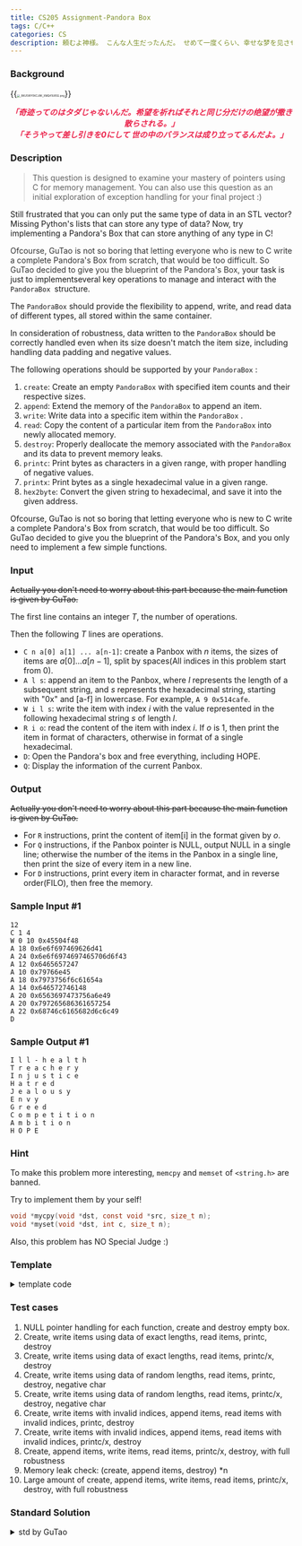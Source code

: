 ```yaml
---
title: CS205 Assignment-Pandora Box
tags: C/C++
categories: CS
description: 頼むよ神様。 こんな人生だったんだ。 せめて一度くらい、幸せな梦を见させて。
---
```


### Background

{{<img src="https://s2.loli.net/2023/11/03/c9SLXKhob4CVzwU.png" alt="_RKU5WY0KCJ8K_XMQ41U85G.png" style="zoom: 33%;" >}}

<center><i><b><span style="color:#eb234b;">「奇迹ってのはタダじゃないんだ。希望を祈ればそれと同じ分だけの绝望が撒き散らされる。」</span></b></i></center>

<center><i><b><span style="color:#eb234b;">「そうやって差し引きを0にして 世の中のバランスは成り立ってるんだよ。」</span></b></i></center>

### Description

> This question is designed to examine your mastery of pointers using C for memory management. You can also use this question as an initial exploration of exception handling for your final project :)

Still frustrated that you can only put the same type of data in an STL vector? Missing Python's lists that can store any type of data? Now, try implementing a Pandora's Box that can store anything of any type in C!

<span style="color: rgb(51, 51, 51);">Ofcourse, GuTao is not so boring that letting everyone who is new to C write a complete Pandora's Box from scratch, that would be too difficult. So GuTao decided to give you the blueprint of the Pandora's Box, y</span>our task is just to implementseveral key operations to manage and interact with the `PandoraBox `structure.

The `PandoraBox` should provide the flexibility to append, write, and read data of different types, all stored within the same container.

In consideration of robustness, data written to the `PandoraBox` should be correctly handled even when its size doesn't match the item size, including handling data padding and negative values.

The following operations should be supported by your `PandoraBox` :

1.  `create`: Create an empty `PandoraBox` with specified item counts and their respective sizes.
2.  `append`: Extend the memory of the `PandoraBox` to append an item.
3.  `write`: Write data into a specific item within the `PandoraBox` .
4.  `read`: Copy the content of a particular item from the `PandoraBox` into newly allocated memory.
5.  `destroy`: Properly deallocate the memory associated with the `PandoraBox` and its data to prevent memory leaks.
6.  `printc`: Print bytes as characters in a given range, with proper handling of negative values.
7.  `printx`: Print bytes as a single hexadecimal value in a given range.
8.  `hex2byte`: Convert the given string to hexadecimal, and save it into the given address.

Ofcourse, GuTao is not so boring that letting everyone who is new to C write a complete Pandora's Box from scratch, that would be too difficult. So GuTao decided to give you the blueprint of the Pandora's Box, and you only need to implement a few simple functions.

### Input

~~Actually you don't need to worry about this part because the main function is given by GuTao.~~

The first line contains an integer $T$, the number of operations.

Then the following $T$ lines are operations.

- `C n a[0] a[1] ... a[n-1]`: create a Panbox with $n$ items, the sizes of items are $a[0]...a[n-1]$, split by spaces(All indices in this problem start from 0).
- `A l s`: append an item to the Panbox, where $l$ represents the length of a subsequent string, and $s$ represents the hexadecimal string, starting with "0x" and [a-f] in lowercase. For example, `A 9 0x514cafe`.
- `W i l s`: write the item with index $i$ with the value represented in the following hexadecimal string $s$ of length $l$.
- `R i o`: read the content of the item with index $i$. If $o$ is 1, then print the item in format of characters, otherwise in format of a single hexadecimal.
- `D`: Open the Pandora's box and free everything, including HOPE.
- `Q`: Display the information of the current Panbox.

### Output

~~Actually you don't need to worry about this part because the main function is given by GuTao.~~

- For `R` instructions, print the content of item[i] in the format given by $o$.
- For `Q` instructions, if the Panbox pointer is NULL, output NULL in a single line; otherwise the number of the items in the Panbox in a single line, then print the size of every item in a new line.
- For `D` instructions, print every item in character format, and in reverse order(FILO), then free the memory.

### Sample Input #1

```
12
C 1 4
W 0 10 0x45504f48
A 18 0x6e6f697469626d41
A 24 0x6e6f6974697465706d6f43
A 12 0x6465657247
A 10 0x79766e45
A 18 0x7973756f6c61654a
A 14 0x646572746148
A 20 0x6563697473756a6e49
A 20 0x797265686361657254
A 22 0x68746c6165682d6c6c49
D
```

### Sample Output #1

```
I l l - h e a l t h 
T r e a c h e r y 
I n j u s t i c e 
H a t r e d 
J e a l o u s y 
E n v y 
G r e e d 
C o m p e t i t i o n 
A m b i t i o n 
H O P E 
```

### Hint

To make this problem more interesting, `memcpy` and `memset`  of `<string.h>` are banned.

Try to implement them by your self!

```c
void *mycpy(void *dst, const void *src, size_t n);
void *myset(void *dst, int c, size_t n);
```

Also, this problem has NO Special Judge :)

### Template

<details>
    <summary>template code</summary>
    <figure class="highlight c"><div class="table-container"><table><tbody><tr><td class="gutter"><pre><span class="line">1</span><br><span class="line">2</span><br><span class="line">3</span><br><span class="line">4</span><br><span class="line">5</span><br><span class="line">6</span><br><span class="line">7</span><br><span class="line">8</span><br><span class="line">9</span><br><span class="line">10</span><br><span class="line">11</span><br><span class="line">12</span><br><span class="line">13</span><br><span class="line">14</span><br><span class="line">15</span><br><span class="line">16</span><br><span class="line">17</span><br><span class="line">18</span><br><span class="line">19</span><br><span class="line">20</span><br><span class="line">21</span><br><span class="line">22</span><br><span class="line">23</span><br><span class="line">24</span><br><span class="line">25</span><br><span class="line">26</span><br><span class="line">27</span><br><span class="line">28</span><br><span class="line">29</span><br><span class="line">30</span><br><span class="line">31</span><br><span class="line">32</span><br><span class="line">33</span><br><span class="line">34</span><br><span class="line">35</span><br><span class="line">36</span><br><span class="line">37</span><br><span class="line">38</span><br><span class="line">39</span><br><span class="line">40</span><br><span class="line">41</span><br><span class="line">42</span><br><span class="line">43</span><br><span class="line">44</span><br><span class="line">45</span><br><span class="line">46</span><br><span class="line">47</span><br><span class="line">48</span><br><span class="line">49</span><br><span class="line">50</span><br><span class="line">51</span><br><span class="line">52</span><br><span class="line">53</span><br><span class="line">54</span><br><span class="line">55</span><br><span class="line">56</span><br><span class="line">57</span><br><span class="line">58</span><br><span class="line">59</span><br><span class="line">60</span><br><span class="line">61</span><br><span class="line">62</span><br><span class="line">63</span><br><span class="line">64</span><br><span class="line">65</span><br><span class="line">66</span><br><span class="line">67</span><br><span class="line">68</span><br><span class="line">69</span><br><span class="line">70</span><br><span class="line">71</span><br><span class="line">72</span><br><span class="line">73</span><br><span class="line">74</span><br><span class="line">75</span><br><span class="line">76</span><br><span class="line">77</span><br><span class="line">78</span><br><span class="line">79</span><br><span class="line">80</span><br><span class="line">81</span><br><span class="line">82</span><br><span class="line">83</span><br><span class="line">84</span><br><span class="line">85</span><br><span class="line">86</span><br><span class="line">87</span><br><span class="line">88</span><br><span class="line">89</span><br><span class="line">90</span><br><span class="line">91</span><br><span class="line">92</span><br><span class="line">93</span><br><span class="line">94</span><br><span class="line">95</span><br><span class="line">96</span><br><span class="line">97</span><br><span class="line">98</span><br><span class="line">99</span><br><span class="line">100</span><br><span class="line">101</span><br><span class="line">102</span><br><span class="line">103</span><br><span class="line">104</span><br><span class="line">105</span><br><span class="line">106</span><br><span class="line">107</span><br><span class="line">108</span><br><span class="line">109</span><br><span class="line">110</span><br><span class="line">111</span><br><span class="line">112</span><br><span class="line">113</span><br><span class="line">114</span><br><span class="line">115</span><br><span class="line">116</span><br><span class="line">117</span><br><span class="line">118</span><br><span class="line">119</span><br><span class="line">120</span><br><span class="line">121</span><br><span class="line">122</span><br><span class="line">123</span><br><span class="line">124</span><br><span class="line">125</span><br><span class="line">126</span><br><span class="line">127</span><br><span class="line">128</span><br><span class="line">129</span><br><span class="line">130</span><br><span class="line">131</span><br><span class="line">132</span><br><span class="line">133</span><br><span class="line">134</span><br><span class="line">135</span><br><span class="line">136</span><br><span class="line">137</span><br><span class="line">138</span><br><span class="line">139</span><br><span class="line">140</span><br><span class="line">141</span><br><span class="line">142</span><br><span class="line">143</span><br><span class="line">144</span><br><span class="line">145</span><br><span class="line">146</span><br><span class="line">147</span><br><span class="line">148</span><br><span class="line">149</span><br><span class="line">150</span><br><span class="line">151</span><br><span class="line">152</span><br><span class="line">153</span><br><span class="line">154</span><br><span class="line">155</span><br><span class="line">156</span><br><span class="line">157</span><br><span class="line">158</span><br><span class="line">159</span><br><span class="line">160</span><br><span class="line">161</span><br><span class="line">162</span><br><span class="line">163</span><br><span class="line">164</span><br><span class="line">165</span><br><span class="line">166</span><br><span class="line">167</span><br><span class="line">168</span><br><span class="line">169</span><br><span class="line">170</span><br><span class="line">171</span><br><span class="line">172</span><br><span class="line">173</span><br><span class="line">174</span><br><span class="line">175</span><br><span class="line">176</span><br><span class="line">177</span><br><span class="line">178</span><br><span class="line">179</span><br><span class="line">180</span><br><span class="line">181</span><br><span class="line">182</span><br><span class="line">183</span><br><span class="line">184</span><br><span class="line">185</span><br><span class="line">186</span><br><span class="line">187</span><br><span class="line">188</span><br><span class="line">189</span><br><span class="line">190</span><br><span class="line">191</span><br><span class="line">192</span><br><span class="line">193</span><br><span class="line">194</span><br><span class="line">195</span><br><span class="line">196</span><br><span class="line">197</span><br><span class="line">198</span><br><span class="line">199</span><br><span class="line">200</span><br><span class="line">201</span><br><span class="line">202</span><br><span class="line">203</span><br><span class="line">204</span><br><span class="line">205</span><br><span class="line">206</span><br><span class="line">207</span><br><span class="line">208</span><br><span class="line">209</span><br><span class="line">210</span><br><span class="line">211</span><br><span class="line">212</span><br><span class="line">213</span><br><span class="line">214</span><br><span class="line">215</span><br><span class="line">216</span><br><span class="line">217</span><br><span class="line">218</span><br><span class="line">219</span><br><span class="line">220</span><br><span class="line">221</span><br><span class="line">222</span><br><span class="line">223</span><br><span class="line">224</span><br><span class="line">225</span><br><span class="line">226</span><br><span class="line">227</span><br><span class="line">228</span><br><span class="line">229</span><br><span class="line">230</span><br><span class="line">231</span><br><span class="line">232</span><br><span class="line">233</span><br><span class="line">234</span><br><span class="line">235</span><br><span class="line">236</span><br><span class="line">237</span><br><span class="line">238</span><br><span class="line">239</span><br><span class="line">240</span><br><span class="line">241</span><br><span class="line">242</span><br><span class="line">243</span><br><span class="line">244</span><br><span class="line">245</span><br><span class="line">246</span><br><span class="line">247</span><br><span class="line">248</span><br><span class="line">249</span><br><span class="line">250</span><br><span class="line">251</span><br><span class="line">252</span><br><span class="line">253</span><br><span class="line">254</span><br><span class="line">255</span><br><span class="line">256</span><br><span class="line">257</span><br><span class="line">258</span><br><span class="line">259</span><br><span class="line">260</span><br><span class="line">261</span><br><span class="line">262</span><br><span class="line">263</span><br><span class="line">264</span><br><span class="line">265</span><br><span class="line">266</span><br><span class="line">267</span><br><span class="line">268</span><br><span class="line">269</span><br><span class="line">270</span><br><span class="line">271</span><br><span class="line">272</span><br><span class="line">273</span><br><span class="line">274</span><br><span class="line">275</span><br><span class="line">276</span><br><span class="line">277</span><br><span class="line">278</span><br><span class="line">279</span><br><span class="line">280</span><br><span class="line">281</span><br><span class="line">282</span><br><span class="line">283</span><br><span class="line">284</span><br><span class="line">285</span><br><span class="line">286</span><br><span class="line">287</span><br><span class="line">288</span><br><span class="line">289</span><br><span class="line">290</span><br><span class="line">291</span><br><span class="line">292</span><br><span class="line">293</span><br><span class="line">294</span><br><span class="line">295</span><br><span class="line">296</span><br><span class="line">297</span><br><span class="line">298</span><br><span class="line">299</span><br><span class="line">300</span><br><span class="line">301</span><br><span class="line">302</span><br><span class="line">303</span><br><span class="line">304</span><br><span class="line">305</span><br><span class="line">306</span><br><span class="line">307</span><br><span class="line">308</span><br><span class="line">309</span><br><span class="line">310</span><br><span class="line">311</span><br><span class="line">312</span><br><span class="line">313</span><br><span class="line">314</span><br><span class="line">315</span><br></pre></td><td class="code"><pre><span class="line"><span class="meta">#<span class="keyword">include</span> <span class="string">&lt;stdio.h&gt;</span></span></span><br><span class="line"><span class="meta">#<span class="keyword">include</span> <span class="string">&lt;stdlib.h&gt;</span></span></span><br><span class="line"><span class="meta">#<span class="keyword">include</span> <span class="string">&lt;string.h&gt;</span></span></span><br><span class="line"></span><br><span class="line"><span class="keyword">typedef</span> <span class="class"><span class="keyword">struct</span> <span class="title">PandoraBox</span></span></span><br><span class="line"><span class="class">{</span></span><br><span class="line">    <span class="type">int</span> item_count; <span class="comment">// Number of items stored in the PandoraBox.</span></span><br><span class="line">    <span class="type">int</span> *item_size; <span class="comment">// Array of item sizes in bytes.</span></span><br><span class="line">    <span class="type">void</span> *data;     <span class="comment">// A type-agnostic pointer to store data.</span></span><br><span class="line">} Panbox;</span><br><span class="line"></span><br><span class="line"><span class="comment">/*</span></span><br><span class="line"><span class="comment">A PandoraBox capable of storing various data types within a continuous memory space.</span></span><br><span class="line"><span class="comment"></span></span><br><span class="line"><span class="comment">- item_count: Number of items stored in this box.</span></span><br><span class="line"><span class="comment">- item_size: An array of integers; item_size[i] represents the size (in bytes) of the i-th item in the box.</span></span><br><span class="line"><span class="comment">- data: A type-agnostic pointer, enabling interpretation of different data types by reading segments with varying lengths.</span></span><br><span class="line"><span class="comment">*/</span></span><br><span class="line"></span><br><span class="line"><span class="comment">/*=+=+=+=+=+=+=+=+=+=+=Your code starts from here=+=+=+=+=+=+=+=+=+=+=*/</span></span><br><span class="line"></span><br><span class="line"><span class="type">void</span> *<span class="title function_">mycpy</span><span class="params">(<span class="type">void</span> *dst, <span class="type">const</span> <span class="type">void</span> *src, <span class="type">size_t</span> size)</span></span><br><span class="line">{</span><br><span class="line">    <span class="keyword">return</span> <span class="literal">NULL</span>;</span><br><span class="line">}</span><br><span class="line"><span class="comment">/*</span></span><br><span class="line"><span class="comment">Function: See memcpy in &lt;string.h&gt;</span></span><br><span class="line"><span class="comment"></span></span><br><span class="line"><span class="comment">Notes:</span></span><br><span class="line"><span class="comment">- It is not a must to implement this function, but with it you can implement the following functions more easily.</span></span><br><span class="line"><span class="comment">*/</span></span><br><span class="line"></span><br><span class="line"><span class="type">void</span> *<span class="title function_">myset</span><span class="params">(<span class="type">void</span> *dst, <span class="type">int</span> n, <span class="type">size_t</span> size)</span></span><br><span class="line">{</span><br><span class="line">    <span class="keyword">return</span> <span class="literal">NULL</span>;</span><br><span class="line">}</span><br><span class="line"><span class="comment">/*</span></span><br><span class="line"><span class="comment">Function: See memset in &lt;string.h&gt;</span></span><br><span class="line"><span class="comment"></span></span><br><span class="line"><span class="comment">Notes:</span></span><br><span class="line"><span class="comment">- It is not a must to implement this function, but with it you can implement the following functions more easily.</span></span><br><span class="line"><span class="comment">*/</span></span><br><span class="line"></span><br><span class="line">Panbox *<span class="title function_">create</span><span class="params">(<span class="type">int</span> item_count, <span class="type">int</span> item_size[])</span></span><br><span class="line">{</span><br><span class="line">    <span class="keyword">return</span> <span class="literal">NULL</span>;</span><br><span class="line">}</span><br><span class="line"><span class="comment">/*</span></span><br><span class="line"><span class="comment">Function: Create an empty PandoraBox with specified item counts and their respective sizes.</span></span><br><span class="line"><span class="comment"></span></span><br><span class="line"><span class="comment">Parameters:</span></span><br><span class="line"><span class="comment">- item_count: The number of items to be stored in the PandoraBox.</span></span><br><span class="line"><span class="comment">- item_size: An array specifying the size (in bytes) of each item.</span></span><br><span class="line"><span class="comment"></span></span><br><span class="line"><span class="comment">Returns:</span></span><br><span class="line"><span class="comment">A pointer to the created PandoraBox.</span></span><br><span class="line"><span class="comment"></span></span><br><span class="line"><span class="comment">Note:</span></span><br><span class="line"><span class="comment">- You CAN create a Panbox with no initial items, i.e., item_count=0 and item_size=NULL.</span></span><br><span class="line"><span class="comment">- However, negative item_count is not supported, and item_size should not be NULL when item_count is non-zero.</span></span><br><span class="line"><span class="comment">- The size of any item should be positive.</span></span><br><span class="line"><span class="comment">- Make sure that the memory newly allocated is filled with 0s.</span></span><br><span class="line"><span class="comment">- You should return NULL immediately if any failure happens.</span></span><br><span class="line"><span class="comment">- Good news: GuTao guarantees that [item_size, item_size+item_count-1] is allocated in advance, unless item_size is NULL.</span></span><br><span class="line"><span class="comment">*/</span></span><br><span class="line"></span><br><span class="line"><span class="type">void</span> <span class="title function_">append</span><span class="params">(Panbox *panbox, <span class="type">void</span> *value, <span class="type">int</span> width)</span></span><br><span class="line">{</span><br><span class="line">    <span class="keyword">return</span>;</span><br><span class="line">}</span><br><span class="line"><span class="comment">/*</span></span><br><span class="line"><span class="comment">Function: Extend the memory of the PandoraBox to append an item.</span></span><br><span class="line"><span class="comment"></span></span><br><span class="line"><span class="comment">Parameters:</span></span><br><span class="line"><span class="comment">- panbox: A pointer to the PandoraBox.</span></span><br><span class="line"><span class="comment">- value: A pointer to the data to be added to the PandoraBox.</span></span><br><span class="line"><span class="comment">- width: The size of the data in value (in bytes).</span></span><br><span class="line"><span class="comment"></span></span><br><span class="line"><span class="comment">Note:</span></span><br><span class="line"><span class="comment">- You should not append this item if any failure happens.</span></span><br><span class="line"><span class="comment">- Good news: GuTao guarantees that [value, value+width-1] is allocated in advance, unless value is NULL.</span></span><br><span class="line"><span class="comment">*/</span></span><br><span class="line"></span><br><span class="line"><span class="type">void</span> <span class="title function_">write</span><span class="params">(Panbox *panbox, <span class="type">int</span> item_id, <span class="type">void</span> *value, <span class="type">int</span> width)</span></span><br><span class="line">{</span><br><span class="line">    <span class="keyword">return</span>;</span><br><span class="line">}</span><br><span class="line"><span class="comment">/*</span></span><br><span class="line"><span class="comment">Function: COPY the data stored in 'value' into the segment of the item with index item_id in the PandoraBox.</span></span><br><span class="line"><span class="comment"></span></span><br><span class="line"><span class="comment">Parameters:</span></span><br><span class="line"><span class="comment">- panbox: A pointer to the PandoraBox.</span></span><br><span class="line"><span class="comment">- item_id: The index of the item in the PandoraBox where data will be written.</span></span><br><span class="line"><span class="comment">- value: A pointer to the data that needs to be written to the PandoraBox.</span></span><br><span class="line"><span class="comment">- width: The size of the data in value (in bytes).</span></span><br><span class="line"><span class="comment"></span></span><br><span class="line"><span class="comment">Notes:</span></span><br><span class="line"><span class="comment">- If 'item_id' is out of valid bounds, the data won't be written.</span></span><br><span class="line"><span class="comment">- If the item size cannot hold all data in value, the data won't be written.</span></span><br><span class="line"><span class="comment">- If the width of value is smaller than the item size, the data will be placed in the lower address and padded with the highest bit.</span></span><br><span class="line"><span class="comment">- Example: inserting a 1-byte value into a 2-byte item: (0x7f -&gt; 0x007f), (0xf7 -&gt; 0xfff7).</span></span><br><span class="line"><span class="comment">- The item_size should not change in this function.</span></span><br><span class="line"><span class="comment">- You should not write the item if any failure happens.</span></span><br><span class="line"><span class="comment">- Good news: GuTao guarantees that [value, value+width-1] is allocated in advance, unless value is NULL.</span></span><br><span class="line"><span class="comment">*/</span></span><br><span class="line"></span><br><span class="line"><span class="type">void</span> *<span class="title function_">read</span><span class="params">(Panbox *panbox, <span class="type">int</span> item_id)</span></span><br><span class="line">{</span><br><span class="line">    <span class="keyword">return</span>;</span><br><span class="line">}</span><br><span class="line"><span class="comment">/*</span></span><br><span class="line"><span class="comment">Function: COPY the item with index item_id from the PandoraBox into a newly allocated memory, and return a pointer to this memory.</span></span><br><span class="line"><span class="comment"></span></span><br><span class="line"><span class="comment">Parameters:</span></span><br><span class="line"><span class="comment">- panbox: A pointer to the PandoraBox.</span></span><br><span class="line"><span class="comment">- item_id: The index of the item in the PandoraBox that should be read.</span></span><br><span class="line"><span class="comment"></span></span><br><span class="line"><span class="comment">Returns:</span></span><br><span class="line"><span class="comment">A pointer to the newly allocated memory containing a copy of the specified item.</span></span><br><span class="line"><span class="comment"></span></span><br><span class="line"><span class="comment">Notes:</span></span><br><span class="line"><span class="comment">- You should return NULL immediately if any failure happens.</span></span><br><span class="line"><span class="comment">*/</span></span><br><span class="line"></span><br><span class="line"><span class="type">void</span> <span class="title function_">destroy</span><span class="params">(Panbox *panbox)</span></span><br><span class="line">{</span><br><span class="line">    <span class="keyword">return</span>;</span><br><span class="line">}</span><br><span class="line"><span class="comment">/*</span></span><br><span class="line"><span class="comment">Function: Deallocate the memory associated with the PandoraBox and its data.</span></span><br><span class="line"><span class="comment"></span></span><br><span class="line"><span class="comment">Parameters:</span></span><br><span class="line"><span class="comment">- panbox: A pointer to the PandoraBox that should be destroyed.</span></span><br><span class="line"><span class="comment"></span></span><br><span class="line"><span class="comment">Notes:</span></span><br><span class="line"><span class="comment">- This function should be used when the PandoraBox is no longer needed to prevent memory leak.</span></span><br><span class="line"><span class="comment">- You should check before freeing a pointer.</span></span><br><span class="line"><span class="comment">*/</span></span><br><span class="line"></span><br><span class="line"><span class="type">void</span> <span class="title function_">printc</span><span class="params">(<span class="type">void</span> *value, <span class="type">int</span> width)</span></span><br><span class="line">{</span><br><span class="line">    <span class="keyword">return</span>;</span><br><span class="line">}</span><br><span class="line"><span class="comment">/*</span></span><br><span class="line"><span class="comment">Function: Print every 1 byte (char) in [value, value+width-1] as a character, split by a space.</span></span><br><span class="line"><span class="comment"></span></span><br><span class="line"><span class="comment">Notes:</span></span><br><span class="line"><span class="comment">- Good news: GuTao guarantees that [value, value+width-1] is allocated in advance, unless value is NULL.</span></span><br><span class="line"><span class="comment">- If the value of the byte is in [0, 32] or equals to 127(Del), do not print anything(they are special characters).</span></span><br><span class="line"><span class="comment">- e.g., for an empty box with all 0, the destroy of this box will invoke printc(), but should not print anything.</span></span><br><span class="line"><span class="comment">- If the value of the byte is negative, print '-' instead.</span></span><br><span class="line"><span class="comment">- You should return immediately if any failure happens.</span></span><br><span class="line"><span class="comment">- Please print a `\n` before returning, unless you print nothing in this function.</span></span><br><span class="line"><span class="comment">*/</span></span><br><span class="line"></span><br><span class="line"><span class="type">void</span> <span class="title function_">printx</span><span class="params">(<span class="type">void</span> *value, <span class="type">int</span> width)</span></span><br><span class="line">{</span><br><span class="line">    <span class="keyword">return</span>;</span><br><span class="line">}</span><br><span class="line"><span class="comment">/*</span></span><br><span class="line"><span class="comment">Function: Print the value in [value, value+width-1] as a single hexadecimal, in format of 0x12345678.</span></span><br><span class="line"><span class="comment"></span></span><br><span class="line"><span class="comment">Notes:</span></span><br><span class="line"><span class="comment">- Good news: GuTao guarantees that [value, value+width-1] is allocated in advance, unless value is NULL.</span></span><br><span class="line"><span class="comment">- You should return immediately if any failure happens.</span></span><br><span class="line"><span class="comment">- If the highest byte is less than 0x10, please output a leading 0, e.g., 0x0514.</span></span><br><span class="line"><span class="comment">- Leading zeros are OK, if *(value) = 0x000f, width = 2, then print 0x000f. (print even number of characters)</span></span><br><span class="line"><span class="comment">- If the item is full of 0s, please still print it. E.g., 0x0000.</span></span><br><span class="line"><span class="comment">- Please print a `\n` before returning.</span></span><br><span class="line"><span class="comment">*/</span></span><br><span class="line"></span><br><span class="line"><span class="type">void</span> <span class="title function_">hex2byte</span><span class="params">(<span class="type">void</span> *dst, <span class="type">char</span> *hex)</span></span><br><span class="line">{</span><br><span class="line">    <span class="keyword">return</span>;</span><br><span class="line">}</span><br><span class="line"><span class="comment">/*</span></span><br><span class="line"><span class="comment">Function: For the given hex string "0x12345678", write 0x12345678 into dst.</span></span><br><span class="line"><span class="comment"></span></span><br><span class="line"><span class="comment">Notes:</span></span><br><span class="line"><span class="comment">- The length of hex might be ODD, make sure to put all data into dst. For example, "0xfff"(12 bits) should be stored using 2 bytes as 0x0fff(different from write(), just add a padding 0 here).</span></span><br><span class="line"><span class="comment">- You should return immediately if any failure happens.</span></span><br><span class="line"><span class="comment">*/</span></span><br><span class="line"></span><br><span class="line"><span class="comment">/*=+=+=+=+=+=+=+=+=+=+=Your code ends here=+=+=+=+=+=+=+=+=+=+=*/</span></span><br><span class="line"></span><br><span class="line"><span class="type">void</span> <span class="title function_">show_info</span><span class="params">(Panbox *p)</span></span><br><span class="line">{</span><br><span class="line">    <span class="keyword">if</span> (p != <span class="literal">NULL</span>)</span><br><span class="line">    {</span><br><span class="line">        <span class="built_in">printf</span>(<span class="string">"%d\n"</span>, p-&gt;item_count);</span><br><span class="line">        <span class="keyword">for</span> (<span class="type">int</span> i = <span class="number">0</span>; i &lt; p-&gt;item_count; i++)</span><br><span class="line">        {</span><br><span class="line">            <span class="built_in">printf</span>(<span class="string">"%d "</span>, p-&gt;item_size[i]);</span><br><span class="line">        }</span><br><span class="line">        <span class="built_in">printf</span>(<span class="string">"\n"</span>);</span><br><span class="line">    }</span><br><span class="line">    <span class="keyword">else</span></span><br><span class="line">    {</span><br><span class="line">        <span class="built_in">printf</span>(<span class="string">"NULL\n"</span>);</span><br><span class="line">    }</span><br><span class="line">}</span><br><span class="line"><span class="comment">/*</span></span><br><span class="line"><span class="comment">Function: Display the basic information of given PandoraBox</span></span><br><span class="line"><span class="comment"></span></span><br><span class="line"><span class="comment">Implemented by GuTao.</span></span><br><span class="line"><span class="comment">*/</span></span><br><span class="line"></span><br><span class="line">Panbox *p = <span class="literal">NULL</span>;</span><br><span class="line"></span><br><span class="line"><span class="type">int</span> <span class="title function_">main</span><span class="params">()</span></span><br><span class="line">{</span><br><span class="line">    <span class="type">int</span> T;</span><br><span class="line">    <span class="built_in">scanf</span>(<span class="string">"%d"</span>, &amp;T);</span><br><span class="line">    <span class="keyword">while</span> (T--)</span><br><span class="line">    {</span><br><span class="line">        <span class="type">char</span> op;</span><br><span class="line">        <span class="built_in">scanf</span>(<span class="string">" %c"</span>, &amp;op);</span><br><span class="line">        <span class="keyword">switch</span> (op)</span><br><span class="line">        {</span><br><span class="line">        <span class="keyword">case</span> <span class="string">'C'</span>: {</span><br><span class="line">            <span class="type">int</span> item_count;</span><br><span class="line">            <span class="built_in">scanf</span>(<span class="string">"%d"</span>, &amp;item_count);</span><br><span class="line">            <span class="type">int</span> *item_size = (<span class="type">int</span> *)<span class="built_in">malloc</span>(item_count * <span class="keyword">sizeof</span>(<span class="type">int</span>));</span><br><span class="line">            <span class="keyword">for</span> (<span class="type">int</span> i = <span class="number">0</span>; i &lt; item_count; i++)</span><br><span class="line">            {</span><br><span class="line">                <span class="built_in">scanf</span>(<span class="string">"%d"</span>, &amp;item_size[i]);</span><br><span class="line">            }</span><br><span class="line">            p = create(item_count, item_size);</span><br><span class="line">            <span class="built_in">free</span>(item_size);</span><br><span class="line">            <span class="keyword">break</span>;</span><br><span class="line">        }</span><br><span class="line">        <span class="keyword">case</span> <span class="string">'D'</span>: {</span><br><span class="line">            <span class="keyword">if</span> (p != <span class="literal">NULL</span>)</span><br><span class="line">            {</span><br><span class="line">                <span class="keyword">for</span> (<span class="type">int</span> i = p-&gt;item_count - <span class="number">1</span>; i &gt;= <span class="number">0</span>; i--)</span><br><span class="line">                {</span><br><span class="line">                    <span class="type">void</span> *data = read(p, i);</span><br><span class="line">                    <span class="keyword">if</span> (data != <span class="literal">NULL</span>)</span><br><span class="line">                    {</span><br><span class="line">                        printc(data, p-&gt;item_size[i]);</span><br><span class="line">                        <span class="built_in">free</span>(data);</span><br><span class="line">                    }</span><br><span class="line">                }</span><br><span class="line">            }</span><br><span class="line">            destroy(p);</span><br><span class="line">            <span class="keyword">break</span>;</span><br><span class="line">        }</span><br><span class="line">        <span class="keyword">case</span> <span class="string">'A'</span>: {</span><br><span class="line">            <span class="type">int</span> len;</span><br><span class="line">            <span class="built_in">scanf</span>(<span class="string">"%d"</span>, &amp;len);</span><br><span class="line">            <span class="type">char</span> *hex_str = (<span class="type">char</span> *)<span class="built_in">malloc</span>(len + <span class="number">1</span>);</span><br><span class="line">            <span class="built_in">scanf</span>(<span class="string">"%s"</span>, hex_str);</span><br><span class="line">            <span class="type">int</span> num_of_byte = (<span class="built_in">strlen</span>(hex_str) - <span class="number">1</span>) / <span class="number">2</span>;</span><br><span class="line">            <span class="type">void</span> *data = (<span class="type">void</span> *)<span class="built_in">malloc</span>(num_of_byte);</span><br><span class="line">            hex2byte(data, hex_str);</span><br><span class="line">            append(p, data, num_of_byte);</span><br><span class="line">            <span class="built_in">free</span>(hex_str);</span><br><span class="line">            <span class="built_in">free</span>(data);</span><br><span class="line">            <span class="keyword">break</span>;</span><br><span class="line">        }</span><br><span class="line">        <span class="keyword">case</span> <span class="string">'W'</span>: {</span><br><span class="line">            <span class="type">int</span> item_id;</span><br><span class="line">            <span class="built_in">scanf</span>(<span class="string">"%d"</span>, &amp;item_id);</span><br><span class="line">            <span class="type">int</span> len;</span><br><span class="line">            <span class="built_in">scanf</span>(<span class="string">"%d"</span>, &amp;len);</span><br><span class="line">            <span class="type">char</span> *hex_str = (<span class="type">char</span> *)<span class="built_in">malloc</span>(len + <span class="number">1</span>);</span><br><span class="line">            <span class="built_in">scanf</span>(<span class="string">"%s"</span>, hex_str);</span><br><span class="line">            <span class="type">int</span> num_of_byte = (<span class="built_in">strlen</span>(hex_str) - <span class="number">1</span>) / <span class="number">2</span>;</span><br><span class="line">            <span class="type">void</span> *data = (<span class="type">void</span> *)<span class="built_in">malloc</span>(num_of_byte);</span><br><span class="line">            hex2byte(data, hex_str);</span><br><span class="line">            write(p, item_id, data, num_of_byte);</span><br><span class="line">            <span class="built_in">free</span>(hex_str);</span><br><span class="line">            <span class="built_in">free</span>(data);</span><br><span class="line">            <span class="keyword">break</span>;</span><br><span class="line">        }</span><br><span class="line">        <span class="keyword">case</span> <span class="string">'R'</span>: {</span><br><span class="line">            <span class="type">int</span> item_id;</span><br><span class="line">            <span class="built_in">scanf</span>(<span class="string">"%d"</span>, &amp;item_id);</span><br><span class="line">            <span class="type">int</span> is_printc;</span><br><span class="line">            <span class="built_in">scanf</span>(<span class="string">"%d"</span>, &amp;is_printc);</span><br><span class="line">            <span class="type">void</span> *data = read(p, item_id);</span><br><span class="line">            <span class="keyword">if</span> (data != <span class="literal">NULL</span>)</span><br><span class="line">            {</span><br><span class="line">                <span class="keyword">if</span> (is_printc)</span><br><span class="line">                {</span><br><span class="line">                    printc(data, p-&gt;item_size[item_id]);</span><br><span class="line">                }</span><br><span class="line">                <span class="keyword">else</span></span><br><span class="line">                {</span><br><span class="line">                    printx(data, p-&gt;item_size[item_id]);</span><br><span class="line">                }</span><br><span class="line">                <span class="built_in">free</span>(data);</span><br><span class="line">            }</span><br><span class="line">            <span class="keyword">break</span>;</span><br><span class="line">        }</span><br><span class="line">        <span class="keyword">case</span> <span class="string">'Q'</span>: {</span><br><span class="line">            show_info(p);</span><br><span class="line">            <span class="keyword">break</span>;</span><br><span class="line">        }</span><br><span class="line">        <span class="keyword">default</span>: {</span><br><span class="line">            <span class="keyword">break</span>;</span><br><span class="line">        }</span><br><span class="line">        }</span><br><span class="line">    }</span><br><span class="line">    <span class="keyword">return</span> <span class="number">0</span>;</span><br><span class="line">}</span><br><span class="line"></span><br><span class="line"><span class="comment">/*</span></span><br><span class="line"><span class="comment">Main function implemented by GuTao, you cannot rewrite one for yourself.</span></span><br><span class="line"><span class="comment"></span></span><br><span class="line"><span class="comment">- Just for you to understand how the functions you implement would be invoked.</span></span><br><span class="line"><span class="comment">- Not exact the main function to test on OJ, this one does not check your error handling.</span></span><br><span class="line"><span class="comment">- You can test your functions on your PC with your own main().</span></span><br><span class="line"><span class="comment">- You may want to hack with your own main function, but this won't help you AC :)</span></span><br><span class="line"><span class="comment">*/</span></span><br></pre></td></tr></tbody></table></div></figure>
</details>

### Test cases

1. NULL pointer handling for each function, create and destroy empty box.
2. Create, write items using data of exact lengths, read items, printc, destroy
3. Create, write items using data of exact lengths, read items, printc/x, destroy
4. Create, write items using data of random lengths, read items, printc, destroy, negative char
5. Create, write items using data of random lengths, read items, printc/x, destroy, negative char
6. Create, write items with invalid indices, append items, read items with invalid indices, printc, destroy
7. Create, write items with invalid indices, append items, read items with invalid indices, printc/x, destroy
8. Create, append items, write items, read items, printc/x, destroy, with full robustness
9. Memory leak check: (create, append items, destroy) *n
10. Large amount of create, append items, write items, read items, printc/x, destroy, with full robustness

### Standard Solution

<details>
    <summary>std by GuTao</summary>
    <figure class="highlight c"><div class="table-container"><table><tbody><tr><td class="gutter"><pre><span class="line">1</span><br><span class="line">2</span><br><span class="line">3</span><br><span class="line">4</span><br><span class="line">5</span><br><span class="line">6</span><br><span class="line">7</span><br><span class="line">8</span><br><span class="line">9</span><br><span class="line">10</span><br><span class="line">11</span><br><span class="line">12</span><br><span class="line">13</span><br><span class="line">14</span><br><span class="line">15</span><br><span class="line">16</span><br><span class="line">17</span><br><span class="line">18</span><br><span class="line">19</span><br><span class="line">20</span><br><span class="line">21</span><br><span class="line">22</span><br><span class="line">23</span><br><span class="line">24</span><br><span class="line">25</span><br><span class="line">26</span><br><span class="line">27</span><br><span class="line">28</span><br><span class="line">29</span><br><span class="line">30</span><br><span class="line">31</span><br><span class="line">32</span><br><span class="line">33</span><br><span class="line">34</span><br><span class="line">35</span><br><span class="line">36</span><br><span class="line">37</span><br><span class="line">38</span><br><span class="line">39</span><br><span class="line">40</span><br><span class="line">41</span><br><span class="line">42</span><br><span class="line">43</span><br><span class="line">44</span><br><span class="line">45</span><br><span class="line">46</span><br><span class="line">47</span><br><span class="line">48</span><br><span class="line">49</span><br><span class="line">50</span><br><span class="line">51</span><br><span class="line">52</span><br><span class="line">53</span><br><span class="line">54</span><br><span class="line">55</span><br><span class="line">56</span><br><span class="line">57</span><br><span class="line">58</span><br><span class="line">59</span><br><span class="line">60</span><br><span class="line">61</span><br><span class="line">62</span><br><span class="line">63</span><br><span class="line">64</span><br><span class="line">65</span><br><span class="line">66</span><br><span class="line">67</span><br><span class="line">68</span><br><span class="line">69</span><br><span class="line">70</span><br><span class="line">71</span><br><span class="line">72</span><br><span class="line">73</span><br><span class="line">74</span><br><span class="line">75</span><br><span class="line">76</span><br><span class="line">77</span><br><span class="line">78</span><br><span class="line">79</span><br><span class="line">80</span><br><span class="line">81</span><br><span class="line">82</span><br><span class="line">83</span><br><span class="line">84</span><br><span class="line">85</span><br><span class="line">86</span><br><span class="line">87</span><br><span class="line">88</span><br><span class="line">89</span><br><span class="line">90</span><br><span class="line">91</span><br><span class="line">92</span><br><span class="line">93</span><br><span class="line">94</span><br><span class="line">95</span><br><span class="line">96</span><br><span class="line">97</span><br><span class="line">98</span><br><span class="line">99</span><br><span class="line">100</span><br><span class="line">101</span><br><span class="line">102</span><br><span class="line">103</span><br><span class="line">104</span><br><span class="line">105</span><br><span class="line">106</span><br><span class="line">107</span><br><span class="line">108</span><br><span class="line">109</span><br><span class="line">110</span><br><span class="line">111</span><br><span class="line">112</span><br><span class="line">113</span><br><span class="line">114</span><br><span class="line">115</span><br><span class="line">116</span><br><span class="line">117</span><br><span class="line">118</span><br><span class="line">119</span><br><span class="line">120</span><br><span class="line">121</span><br><span class="line">122</span><br><span class="line">123</span><br><span class="line">124</span><br><span class="line">125</span><br><span class="line">126</span><br><span class="line">127</span><br><span class="line">128</span><br><span class="line">129</span><br><span class="line">130</span><br><span class="line">131</span><br><span class="line">132</span><br><span class="line">133</span><br><span class="line">134</span><br><span class="line">135</span><br><span class="line">136</span><br><span class="line">137</span><br><span class="line">138</span><br><span class="line">139</span><br><span class="line">140</span><br><span class="line">141</span><br><span class="line">142</span><br><span class="line">143</span><br><span class="line">144</span><br><span class="line">145</span><br><span class="line">146</span><br><span class="line">147</span><br><span class="line">148</span><br><span class="line">149</span><br><span class="line">150</span><br><span class="line">151</span><br><span class="line">152</span><br><span class="line">153</span><br><span class="line">154</span><br><span class="line">155</span><br><span class="line">156</span><br><span class="line">157</span><br><span class="line">158</span><br><span class="line">159</span><br><span class="line">160</span><br><span class="line">161</span><br><span class="line">162</span><br><span class="line">163</span><br><span class="line">164</span><br><span class="line">165</span><br><span class="line">166</span><br><span class="line">167</span><br><span class="line">168</span><br><span class="line">169</span><br><span class="line">170</span><br><span class="line">171</span><br><span class="line">172</span><br><span class="line">173</span><br><span class="line">174</span><br><span class="line">175</span><br><span class="line">176</span><br><span class="line">177</span><br><span class="line">178</span><br><span class="line">179</span><br><span class="line">180</span><br><span class="line">181</span><br><span class="line">182</span><br><span class="line">183</span><br><span class="line">184</span><br><span class="line">185</span><br><span class="line">186</span><br><span class="line">187</span><br><span class="line">188</span><br><span class="line">189</span><br><span class="line">190</span><br><span class="line">191</span><br><span class="line">192</span><br><span class="line">193</span><br><span class="line">194</span><br><span class="line">195</span><br><span class="line">196</span><br><span class="line">197</span><br><span class="line">198</span><br><span class="line">199</span><br><span class="line">200</span><br><span class="line">201</span><br><span class="line">202</span><br><span class="line">203</span><br><span class="line">204</span><br><span class="line">205</span><br><span class="line">206</span><br><span class="line">207</span><br><span class="line">208</span><br><span class="line">209</span><br><span class="line">210</span><br><span class="line">211</span><br><span class="line">212</span><br><span class="line">213</span><br><span class="line">214</span><br><span class="line">215</span><br><span class="line">216</span><br><span class="line">217</span><br><span class="line">218</span><br><span class="line">219</span><br><span class="line">220</span><br><span class="line">221</span><br><span class="line">222</span><br><span class="line">223</span><br><span class="line">224</span><br><span class="line">225</span><br><span class="line">226</span><br><span class="line">227</span><br><span class="line">228</span><br><span class="line">229</span><br><span class="line">230</span><br><span class="line">231</span><br><span class="line">232</span><br><span class="line">233</span><br><span class="line">234</span><br><span class="line">235</span><br><span class="line">236</span><br><span class="line">237</span><br><span class="line">238</span><br><span class="line">239</span><br><span class="line">240</span><br><span class="line">241</span><br><span class="line">242</span><br><span class="line">243</span><br><span class="line">244</span><br><span class="line">245</span><br><span class="line">246</span><br><span class="line">247</span><br><span class="line">248</span><br><span class="line">249</span><br><span class="line">250</span><br><span class="line">251</span><br><span class="line">252</span><br><span class="line">253</span><br><span class="line">254</span><br><span class="line">255</span><br><span class="line">256</span><br><span class="line">257</span><br><span class="line">258</span><br><span class="line">259</span><br><span class="line">260</span><br><span class="line">261</span><br><span class="line">262</span><br><span class="line">263</span><br><span class="line">264</span><br><span class="line">265</span><br><span class="line">266</span><br><span class="line">267</span><br><span class="line">268</span><br><span class="line">269</span><br><span class="line">270</span><br><span class="line">271</span><br><span class="line">272</span><br><span class="line">273</span><br><span class="line">274</span><br><span class="line">275</span><br><span class="line">276</span><br><span class="line">277</span><br><span class="line">278</span><br><span class="line">279</span><br><span class="line">280</span><br><span class="line">281</span><br><span class="line">282</span><br><span class="line">283</span><br><span class="line">284</span><br><span class="line">285</span><br><span class="line">286</span><br><span class="line">287</span><br><span class="line">288</span><br><span class="line">289</span><br><span class="line">290</span><br><span class="line">291</span><br><span class="line">292</span><br><span class="line">293</span><br><span class="line">294</span><br><span class="line">295</span><br><span class="line">296</span><br><span class="line">297</span><br><span class="line">298</span><br><span class="line">299</span><br><span class="line">300</span><br><span class="line">301</span><br><span class="line">302</span><br><span class="line">303</span><br><span class="line">304</span><br><span class="line">305</span><br><span class="line">306</span><br><span class="line">307</span><br><span class="line">308</span><br><span class="line">309</span><br><span class="line">310</span><br><span class="line">311</span><br><span class="line">312</span><br><span class="line">313</span><br><span class="line">314</span><br><span class="line">315</span><br><span class="line">316</span><br><span class="line">317</span><br><span class="line">318</span><br><span class="line">319</span><br><span class="line">320</span><br><span class="line">321</span><br><span class="line">322</span><br><span class="line">323</span><br><span class="line">324</span><br><span class="line">325</span><br><span class="line">326</span><br><span class="line">327</span><br><span class="line">328</span><br><span class="line">329</span><br><span class="line">330</span><br><span class="line">331</span><br><span class="line">332</span><br><span class="line">333</span><br><span class="line">334</span><br><span class="line">335</span><br><span class="line">336</span><br><span class="line">337</span><br><span class="line">338</span><br><span class="line">339</span><br><span class="line">340</span><br><span class="line">341</span><br><span class="line">342</span><br><span class="line">343</span><br><span class="line">344</span><br><span class="line">345</span><br><span class="line">346</span><br><span class="line">347</span><br><span class="line">348</span><br><span class="line">349</span><br><span class="line">350</span><br><span class="line">351</span><br><span class="line">352</span><br><span class="line">353</span><br><span class="line">354</span><br><span class="line">355</span><br><span class="line">356</span><br><span class="line">357</span><br><span class="line">358</span><br><span class="line">359</span><br><span class="line">360</span><br><span class="line">361</span><br><span class="line">362</span><br><span class="line">363</span><br><span class="line">364</span><br><span class="line">365</span><br><span class="line">366</span><br><span class="line">367</span><br><span class="line">368</span><br><span class="line">369</span><br><span class="line">370</span><br><span class="line">371</span><br><span class="line">372</span><br><span class="line">373</span><br><span class="line">374</span><br><span class="line">375</span><br><span class="line">376</span><br><span class="line">377</span><br><span class="line">378</span><br><span class="line">379</span><br><span class="line">380</span><br><span class="line">381</span><br><span class="line">382</span><br><span class="line">383</span><br><span class="line">384</span><br><span class="line">385</span><br><span class="line">386</span><br><span class="line">387</span><br><span class="line">388</span><br><span class="line">389</span><br><span class="line">390</span><br><span class="line">391</span><br><span class="line">392</span><br><span class="line">393</span><br><span class="line">394</span><br><span class="line">395</span><br><span class="line">396</span><br><span class="line">397</span><br><span class="line">398</span><br><span class="line">399</span><br><span class="line">400</span><br><span class="line">401</span><br><span class="line">402</span><br><span class="line">403</span><br><span class="line">404</span><br><span class="line">405</span><br><span class="line">406</span><br><span class="line">407</span><br><span class="line">408</span><br><span class="line">409</span><br><span class="line">410</span><br><span class="line">411</span><br><span class="line">412</span><br><span class="line">413</span><br><span class="line">414</span><br><span class="line">415</span><br><span class="line">416</span><br><span class="line">417</span><br><span class="line">418</span><br><span class="line">419</span><br><span class="line">420</span><br><span class="line">421</span><br><span class="line">422</span><br><span class="line">423</span><br><span class="line">424</span><br><span class="line">425</span><br><span class="line">426</span><br><span class="line">427</span><br><span class="line">428</span><br><span class="line">429</span><br><span class="line">430</span><br><span class="line">431</span><br><span class="line">432</span><br><span class="line">433</span><br><span class="line">434</span><br><span class="line">435</span><br><span class="line">436</span><br><span class="line">437</span><br><span class="line">438</span><br><span class="line">439</span><br><span class="line">440</span><br><span class="line">441</span><br><span class="line">442</span><br><span class="line">443</span><br><span class="line">444</span><br><span class="line">445</span><br><span class="line">446</span><br><span class="line">447</span><br><span class="line">448</span><br><span class="line">449</span><br><span class="line">450</span><br><span class="line">451</span><br><span class="line">452</span><br><span class="line">453</span><br><span class="line">454</span><br><span class="line">455</span><br><span class="line">456</span><br><span class="line">457</span><br><span class="line">458</span><br><span class="line">459</span><br><span class="line">460</span><br><span class="line">461</span><br><span class="line">462</span><br><span class="line">463</span><br><span class="line">464</span><br><span class="line">465</span><br><span class="line">466</span><br><span class="line">467</span><br><span class="line">468</span><br><span class="line">469</span><br><span class="line">470</span><br><span class="line">471</span><br><span class="line">472</span><br><span class="line">473</span><br><span class="line">474</span><br><span class="line">475</span><br><span class="line">476</span><br><span class="line">477</span><br><span class="line">478</span><br><span class="line">479</span><br><span class="line">480</span><br><span class="line">481</span><br><span class="line">482</span><br><span class="line">483</span><br><span class="line">484</span><br><span class="line">485</span><br><span class="line">486</span><br><span class="line">487</span><br><span class="line">488</span><br><span class="line">489</span><br><span class="line">490</span><br><span class="line">491</span><br><span class="line">492</span><br><span class="line">493</span><br><span class="line">494</span><br><span class="line">495</span><br><span class="line">496</span><br><span class="line">497</span><br><span class="line">498</span><br><span class="line">499</span><br><span class="line">500</span><br><span class="line">501</span><br><span class="line">502</span><br><span class="line">503</span><br><span class="line">504</span><br><span class="line">505</span><br><span class="line">506</span><br><span class="line">507</span><br><span class="line">508</span><br><span class="line">509</span><br><span class="line">510</span><br><span class="line">511</span><br><span class="line">512</span><br><span class="line">513</span><br><span class="line">514</span><br><span class="line">515</span><br><span class="line">516</span><br><span class="line">517</span><br><span class="line">518</span><br><span class="line">519</span><br><span class="line">520</span><br><span class="line">521</span><br><span class="line">522</span><br><span class="line">523</span><br><span class="line">524</span><br><span class="line">525</span><br><span class="line">526</span><br><span class="line">527</span><br><span class="line">528</span><br><span class="line">529</span><br><span class="line">530</span><br><span class="line">531</span><br><span class="line">532</span><br><span class="line">533</span><br><span class="line">534</span><br><span class="line">535</span><br><span class="line">536</span><br><span class="line">537</span><br><span class="line">538</span><br><span class="line">539</span><br><span class="line">540</span><br><span class="line">541</span><br><span class="line">542</span><br><span class="line">543</span><br><span class="line">544</span><br><span class="line">545</span><br><span class="line">546</span><br><span class="line">547</span><br><span class="line">548</span><br><span class="line">549</span><br><span class="line">550</span><br><span class="line">551</span><br><span class="line">552</span><br><span class="line">553</span><br><span class="line">554</span><br><span class="line">555</span><br><span class="line">556</span><br><span class="line">557</span><br><span class="line">558</span><br><span class="line">559</span><br><span class="line">560</span><br><span class="line">561</span><br><span class="line">562</span><br><span class="line">563</span><br><span class="line">564</span><br><span class="line">565</span><br><span class="line">566</span><br><span class="line">567</span><br><span class="line">568</span><br><span class="line">569</span><br><span class="line">570</span><br><span class="line">571</span><br><span class="line">572</span><br><span class="line">573</span><br><span class="line">574</span><br><span class="line">575</span><br><span class="line">576</span><br><span class="line">577</span><br><span class="line">578</span><br><span class="line">579</span><br><span class="line">580</span><br><span class="line">581</span><br><span class="line">582</span><br><span class="line">583</span><br><span class="line">584</span><br><span class="line">585</span><br><span class="line">586</span><br><span class="line">587</span><br><span class="line">588</span><br><span class="line">589</span><br><span class="line">590</span><br><span class="line">591</span><br><span class="line">592</span><br><span class="line">593</span><br><span class="line">594</span><br><span class="line">595</span><br><span class="line">596</span><br><span class="line">597</span><br><span class="line">598</span><br><span class="line">599</span><br><span class="line">600</span><br><span class="line">601</span><br><span class="line">602</span><br><span class="line">603</span><br><span class="line">604</span><br><span class="line">605</span><br><span class="line">606</span><br><span class="line">607</span><br><span class="line">608</span><br><span class="line">609</span><br><span class="line">610</span><br><span class="line">611</span><br></pre></td><td class="code"><pre><span class="line"><span class="comment">/*</span></span><br><span class="line"><span class="comment">Author: GuTao</span></span><br><span class="line"><span class="comment">Date:   2023-10-24</span></span><br><span class="line"><span class="comment"></span></span><br><span class="line"><span class="comment">Standard code for Assignment 2-1, CS205 C/C++ Program Design, 2023 Fall.</span></span><br><span class="line"><span class="comment">Although it is robust enough to pass this problem, there *must* be some bugs in this code.</span></span><br><span class="line"><span class="comment">Feel free to point them out in the QQ group!</span></span><br><span class="line"><span class="comment">*/</span></span><br><span class="line"></span><br><span class="line"><span class="comment">/*</span></span><br><span class="line"><span class="comment">Sincere thanks to each of the you who worked hard challenging this question!</span></span><br><span class="line"><span class="comment"></span></span><br><span class="line"><span class="comment">You may not get full marks on this problem, but at least you have a basic idea of how memory management and exception</span></span><br><span class="line"><span class="comment">handling works! Hope you enjoyed the process of exploring new ideas and debugging when challenging this problem.</span></span><br><span class="line"><span class="comment"></span></span><br><span class="line"><span class="comment">Memory management is one of the eternal topics of learning C and C++, I hope that after this problem, you can always</span></span><br><span class="line"><span class="comment">pay attention to memory management and exception management in your future C/C++ development, whether it's an OJ problem</span></span><br><span class="line"><span class="comment">or a project.</span></span><br><span class="line"><span class="comment"></span></span><br><span class="line"><span class="comment">Forgive me for the high level of robustness requirement for this assignment, after all, implementing a Pyhton-like list</span></span><br><span class="line"><span class="comment">in C is never a piece of cake, as the joke goes: A customer came to your bar, and ordered egg fried rice. I also hope</span></span><br><span class="line"><span class="comment">that you will do a good job of memory management and exception handling in your final project, which will be used as one</span></span><br><span class="line"><span class="comment">of the criteria for project evaluation.</span></span><br><span class="line"><span class="comment"></span></span><br><span class="line"><span class="comment">Farewell, until we meet again at the final project :)</span></span><br><span class="line"><span class="comment"></span></span><br><span class="line"><span class="comment">GuTao</span></span><br><span class="line"><span class="comment">Nov. 19, 2023</span></span><br><span class="line"><span class="comment">*/</span></span><br><span class="line"></span><br><span class="line"><span class="meta">#<span class="keyword">include</span> <span class="string">&lt;stdio.h&gt;</span></span></span><br><span class="line"><span class="meta">#<span class="keyword">include</span> <span class="string">&lt;stdlib.h&gt;</span></span></span><br><span class="line"><span class="meta">#<span class="keyword">include</span> <span class="string">&lt;string.h&gt;</span></span></span><br><span class="line"><span class="meta">#<span class="keyword">define</span> memset main</span></span><br><span class="line"><span class="meta">#<span class="keyword">define</span> memcpy main</span></span><br><span class="line"></span><br><span class="line"><span class="keyword">typedef</span> <span class="class"><span class="keyword">struct</span> <span class="title">PandoraBox</span></span></span><br><span class="line"><span class="class">{</span></span><br><span class="line">    <span class="type">int</span> item_count; <span class="comment">// Number of items stored in the PandoraBox.</span></span><br><span class="line">    <span class="type">int</span> *item_size; <span class="comment">// Array of item sizes in bytes.</span></span><br><span class="line">    <span class="type">void</span> *data;     <span class="comment">// A type-agnostic pointer to store data.</span></span><br><span class="line">} Panbox;</span><br><span class="line"></span><br><span class="line"><span class="comment">/*</span></span><br><span class="line"><span class="comment">A PandoraBox capable of storing various data types within a continuous memory space.</span></span><br><span class="line"><span class="comment"></span></span><br><span class="line"><span class="comment">- item_count: Number of items stored in this box.</span></span><br><span class="line"><span class="comment">- item_size: An array of integers; item_size[i] represents the size (in bytes) of the i-th item in the box.</span></span><br><span class="line"><span class="comment">- data: A type-agnostic pointer, enabling interpretation of different data types by reading segments with varying</span></span><br><span class="line"><span class="comment">lengths.</span></span><br><span class="line"><span class="comment">*/</span></span><br><span class="line"></span><br><span class="line"><span class="type">int</span> <span class="title function_">memory_checker</span><span class="params">()</span>;</span><br><span class="line"></span><br><span class="line"><span class="meta">#<span class="keyword">define</span> IFRET(cond, ret)                                                                                               \</span></span><br><span class="line"><span class="meta">    do                                                                                                                 \</span></span><br><span class="line"><span class="meta">    {                                                                                                                  \</span></span><br><span class="line"><span class="meta">        <span class="keyword">if</span> (cond)                                                                                                      \</span></span><br><span class="line"><span class="meta">        {                                                                                                              \</span></span><br><span class="line"><span class="meta">            return ret;                                                                                                \</span></span><br><span class="line"><span class="meta">        }                                                                                                              \</span></span><br><span class="line"><span class="meta">    } while (0)</span></span><br><span class="line"></span><br><span class="line"><span class="meta">#<span class="keyword">define</span> VIFRET(cond)                                                                                                   \</span></span><br><span class="line"><span class="meta">    do                                                                                                                 \</span></span><br><span class="line"><span class="meta">    {                                                                                                                  \</span></span><br><span class="line"><span class="meta">        <span class="keyword">if</span> (cond)                                                                                                      \</span></span><br><span class="line"><span class="meta">        {                                                                                                              \</span></span><br><span class="line"><span class="meta">            return;                                                                                                    \</span></span><br><span class="line"><span class="meta">        }                                                                                                              \</span></span><br><span class="line"><span class="meta">    } while (0)</span></span><br><span class="line"></span><br><span class="line"><span class="type">void</span> *<span class="title function_">mycpy</span><span class="params">(<span class="type">void</span> *dst, <span class="type">const</span> <span class="type">void</span> *src, <span class="type">size_t</span> size)</span></span><br><span class="line">{</span><br><span class="line"></span><br><span class="line">    IFRET(dst == <span class="literal">NULL</span>, <span class="literal">NULL</span>);</span><br><span class="line">    IFRET(src == <span class="literal">NULL</span>, <span class="literal">NULL</span>);</span><br><span class="line">    <span class="type">char</span> *psrc, *pdst;</span><br><span class="line">    <span class="keyword">if</span> ((src &lt; dst) &amp;&amp; (<span class="type">char</span> *)src + size &gt; (<span class="type">char</span> *)dst)</span><br><span class="line">    {</span><br><span class="line">        psrc = (<span class="type">char</span> *)src + size - <span class="number">1</span>;</span><br><span class="line">        pdst = (<span class="type">char</span> *)dst + size - <span class="number">1</span>;</span><br><span class="line">        <span class="keyword">while</span> (size--)</span><br><span class="line">        {</span><br><span class="line">            *pdst-- = *psrc--;</span><br><span class="line">        }</span><br><span class="line">    }</span><br><span class="line">    <span class="keyword">else</span></span><br><span class="line">    {</span><br><span class="line">        psrc = (<span class="type">char</span> *)src;</span><br><span class="line">        pdst = (<span class="type">char</span> *)dst;</span><br><span class="line">        <span class="keyword">while</span> (size--)</span><br><span class="line">        {</span><br><span class="line">            *pdst++ = *psrc++;</span><br><span class="line">        }</span><br><span class="line">    }</span><br><span class="line">    <span class="keyword">return</span> pdst;</span><br><span class="line">}</span><br><span class="line"><span class="comment">/*</span></span><br><span class="line"><span class="comment">Function: See memcpy in &lt;string.h&gt;</span></span><br><span class="line"><span class="comment"></span></span><br><span class="line"><span class="comment">Notes:</span></span><br><span class="line"><span class="comment">- It is not a must to implement this function, but with it you can implement the following functions more easily.</span></span><br><span class="line"><span class="comment">*/</span></span><br><span class="line"></span><br><span class="line"><span class="type">void</span> *<span class="title function_">myset</span><span class="params">(<span class="type">void</span> *dst, <span class="type">int</span> n, <span class="type">size_t</span> size)</span></span><br><span class="line">{</span><br><span class="line">    IFRET((dst == <span class="literal">NULL</span>), <span class="literal">NULL</span>);</span><br><span class="line">    <span class="type">char</span> *pdst = (<span class="type">char</span> *)dst;</span><br><span class="line">    <span class="keyword">while</span> (size--)</span><br><span class="line">    {</span><br><span class="line">        *pdst++ = n;</span><br><span class="line">    }</span><br><span class="line">    <span class="keyword">return</span> dst;</span><br><span class="line">}</span><br><span class="line"><span class="comment">/*</span></span><br><span class="line"><span class="comment">Function: See memset in &lt;string.h&gt;</span></span><br><span class="line"><span class="comment"></span></span><br><span class="line"><span class="comment">Notes:</span></span><br><span class="line"><span class="comment">- It is not a must to implement this function, but with it you can implement the following functions more easily.</span></span><br><span class="line"><span class="comment">*/</span></span><br><span class="line"></span><br><span class="line">Panbox *<span class="title function_">create</span><span class="params">(<span class="type">int</span> item_count, <span class="type">int</span> item_size[])</span></span><br><span class="line">{</span><br><span class="line">    IFRET(item_count &lt; <span class="number">0</span>, <span class="literal">NULL</span>);</span><br><span class="line">    IFRET(item_count &gt; <span class="number">0</span> &amp;&amp; item_size == <span class="literal">NULL</span>, <span class="literal">NULL</span>);</span><br><span class="line">    Panbox *p = (Panbox *)<span class="built_in">malloc</span>(<span class="keyword">sizeof</span>(Panbox));</span><br><span class="line">    IFRET(p == <span class="literal">NULL</span>, <span class="literal">NULL</span>);</span><br><span class="line">    p-&gt;item_count = item_count;</span><br><span class="line">    p-&gt;item_size = (<span class="type">int</span> *)<span class="built_in">malloc</span>(item_count * <span class="keyword">sizeof</span>(<span class="type">int</span>));</span><br><span class="line">    <span class="keyword">if</span> (p-&gt;item_size == <span class="literal">NULL</span>)</span><br><span class="line">    {</span><br><span class="line">        <span class="built_in">free</span>(p);</span><br><span class="line">        <span class="keyword">return</span> <span class="literal">NULL</span>;</span><br><span class="line">    }</span><br><span class="line">    <span class="type">size_t</span> data_size = <span class="number">0</span>;</span><br><span class="line">    <span class="keyword">for</span> (<span class="type">int</span> i = <span class="number">0</span>; i &lt; item_count; i++)</span><br><span class="line">    {</span><br><span class="line">        <span class="keyword">if</span> (item_size[i] &lt;= <span class="number">0</span>)</span><br><span class="line">        {</span><br><span class="line">            <span class="built_in">free</span>(p-&gt;item_size);</span><br><span class="line">            <span class="built_in">free</span>(p);</span><br><span class="line">            <span class="keyword">return</span> <span class="literal">NULL</span>;</span><br><span class="line">        }</span><br><span class="line">        p-&gt;item_size[i] = item_size[i];</span><br><span class="line">        data_size += item_size[i];</span><br><span class="line">    }</span><br><span class="line">    p-&gt;data = (<span class="type">void</span> *)<span class="built_in">malloc</span>(data_size);</span><br><span class="line">    myset(p-&gt;data, <span class="number">0</span>, data_size);</span><br><span class="line">    <span class="keyword">if</span> (p-&gt;data == <span class="literal">NULL</span>)</span><br><span class="line">    {</span><br><span class="line">        <span class="built_in">free</span>(p-&gt;item_size);</span><br><span class="line">        <span class="built_in">free</span>(p);</span><br><span class="line">        <span class="keyword">return</span> <span class="literal">NULL</span>;</span><br><span class="line">    }</span><br><span class="line">    <span class="keyword">return</span> p;</span><br><span class="line">}</span><br><span class="line"><span class="comment">/*</span></span><br><span class="line"><span class="comment">Function: Create an empty PandoraBox with specified item counts and their respective sizes.</span></span><br><span class="line"><span class="comment"></span></span><br><span class="line"><span class="comment">Parameters:</span></span><br><span class="line"><span class="comment">- item_count: The number of items to be stored in the PandoraBox.</span></span><br><span class="line"><span class="comment">- item_size: An array specifying the size (in bytes) of each item.</span></span><br><span class="line"><span class="comment"></span></span><br><span class="line"><span class="comment">Returns:</span></span><br><span class="line"><span class="comment">A pointer to the created PandoraBox.</span></span><br><span class="line"><span class="comment"></span></span><br><span class="line"><span class="comment">Note:</span></span><br><span class="line"><span class="comment">- You CAN create a Panbox with no initial items, i.e., item_count=0.</span></span><br><span class="line"><span class="comment">- However, negative item_count is not supported, and item_size should not be NULL when item_count is non-zero.</span></span><br><span class="line"><span class="comment">- The size of any item should be positive.</span></span><br><span class="line"><span class="comment">- Make sure that the memory newly allocated is filled with 0s.</span></span><br><span class="line"><span class="comment">- You should return NULL immediately if any failure happens.</span></span><br><span class="line"><span class="comment">- Good news: GuTao guarantees that [item_size, item_size+item_count-1] is allocated in advance, unless item_size is</span></span><br><span class="line"><span class="comment">NULL.</span></span><br><span class="line"><span class="comment">*/</span></span><br><span class="line"></span><br><span class="line"><span class="type">void</span> <span class="title function_">append</span><span class="params">(Panbox *panbox, <span class="type">const</span> <span class="type">void</span> *value, <span class="type">int</span> width)</span></span><br><span class="line">{</span><br><span class="line">    VIFRET(panbox == <span class="literal">NULL</span>);</span><br><span class="line">    VIFRET(panbox-&gt;data == <span class="literal">NULL</span>);</span><br><span class="line">    VIFRET(panbox-&gt;item_size == <span class="literal">NULL</span>);</span><br><span class="line">    VIFRET(panbox-&gt;item_count &lt; <span class="number">0</span>);</span><br><span class="line">    VIFRET(value == <span class="literal">NULL</span>);</span><br><span class="line">    VIFRET(width &lt;= <span class="number">0</span>);</span><br><span class="line">    <span class="type">size_t</span> data_size = <span class="number">0</span>;</span><br><span class="line">    <span class="keyword">for</span> (<span class="type">int</span> i = <span class="number">0</span>; i &lt; panbox-&gt;item_count; i++)</span><br><span class="line">    {</span><br><span class="line">        data_size += panbox-&gt;item_size[i];</span><br><span class="line">    }</span><br><span class="line">    <span class="type">int</span> *new_size = (<span class="type">int</span> *)<span class="built_in">realloc</span>(panbox-&gt;item_size, <span class="keyword">sizeof</span>(<span class="type">int</span>) * (panbox-&gt;item_count + <span class="number">1</span>));</span><br><span class="line">    <span class="keyword">if</span> (new_size == <span class="literal">NULL</span>)</span><br><span class="line">    {</span><br><span class="line">        <span class="comment">// item_size allocation failed</span></span><br><span class="line">        <span class="keyword">return</span>;</span><br><span class="line">    }</span><br><span class="line">    <span class="keyword">else</span></span><br><span class="line">    {</span><br><span class="line">        <span class="type">void</span> *new_data = (<span class="type">void</span> *)<span class="built_in">realloc</span>(panbox-&gt;data, data_size + width);</span><br><span class="line">        <span class="keyword">if</span> (new_data == <span class="literal">NULL</span>)</span><br><span class="line">        {</span><br><span class="line">            <span class="comment">// data allocation failed, undo item_size extension</span></span><br><span class="line">            <span class="type">int</span> *tmp_size;</span><br><span class="line">            <span class="keyword">do</span></span><br><span class="line">            {</span><br><span class="line">                tmp_size = (<span class="type">int</span> *)<span class="built_in">realloc</span>(new_size, <span class="keyword">sizeof</span>(<span class="type">int</span>) * (panbox-&gt;item_count));</span><br><span class="line">            } <span class="keyword">while</span> (tmp_size == <span class="literal">NULL</span>);</span><br><span class="line">            panbox-&gt;item_size = tmp_size;</span><br><span class="line">            <span class="keyword">return</span>;</span><br><span class="line">        }</span><br><span class="line">        <span class="keyword">else</span></span><br><span class="line">        {</span><br><span class="line">            <span class="comment">// data allocation sucess</span></span><br><span class="line">            panbox-&gt;data = new_data;</span><br><span class="line">            panbox-&gt;item_count += <span class="number">1</span>;</span><br><span class="line">            panbox-&gt;item_size = new_size;</span><br><span class="line">            panbox-&gt;item_size[panbox-&gt;item_count - <span class="number">1</span>] = width;</span><br><span class="line">            mycpy(((<span class="type">char</span> *)panbox-&gt;data) + data_size, value, width);</span><br><span class="line">        }</span><br><span class="line">    }</span><br><span class="line">}</span><br><span class="line"><span class="comment">/*</span></span><br><span class="line"><span class="comment">Function: Extend the memory of the PandoraBox to append an item.</span></span><br><span class="line"><span class="comment"></span></span><br><span class="line"><span class="comment">Parameters:</span></span><br><span class="line"><span class="comment">- panbox: A pointer to the PandoraBox.</span></span><br><span class="line"><span class="comment">- value: A pointer to the data to be added to the PandoraBox.</span></span><br><span class="line"><span class="comment">- width: The size of the data in value (in bytes).</span></span><br><span class="line"><span class="comment"></span></span><br><span class="line"><span class="comment">Note:</span></span><br><span class="line"><span class="comment">- You should not append this item if any failure happens.</span></span><br><span class="line"><span class="comment">- Good news: GuTao guarantees that [value, value+width-1] is allocated in advance, unless value is NULL.</span></span><br><span class="line"><span class="comment">*/</span></span><br><span class="line"></span><br><span class="line"><span class="type">void</span> <span class="title function_">write</span><span class="params">(Panbox *panbox, <span class="type">int</span> item_id, <span class="type">void</span> *value, <span class="type">int</span> width)</span></span><br><span class="line">{</span><br><span class="line">    VIFRET(panbox == <span class="literal">NULL</span>);</span><br><span class="line">    VIFRET(value == <span class="literal">NULL</span>);</span><br><span class="line">    VIFRET(width &lt;= <span class="number">0</span>);</span><br><span class="line">    VIFRET(item_id &lt; <span class="number">0</span> || item_id &gt;= panbox-&gt;item_count);</span><br><span class="line">    VIFRET(panbox-&gt;item_size[item_id] &lt; width);</span><br><span class="line">    <span class="type">size_t</span> data_size = <span class="number">0</span>;</span><br><span class="line">    <span class="keyword">for</span> (<span class="type">int</span> i = <span class="number">0</span>; i &lt; item_id; i++)</span><br><span class="line">    {</span><br><span class="line">        data_size += panbox-&gt;item_size[i];</span><br><span class="line">    }</span><br><span class="line">    mycpy(((<span class="type">char</span> *)panbox-&gt;data) + data_size, value, width);</span><br><span class="line">    <span class="keyword">if</span> (width &lt; panbox-&gt;item_size[item_id])</span><br><span class="line">    {</span><br><span class="line">        <span class="type">unsigned</span> <span class="type">char</span> c = ((*((<span class="type">unsigned</span> <span class="type">char</span> *)value + width - <span class="number">1</span>)) &gt; <span class="number">0x7f</span>) ? <span class="number">0xff</span> : <span class="number">0x00</span>;</span><br><span class="line">        myset(((<span class="type">char</span> *)panbox-&gt;data) + data_size + width, c, panbox-&gt;item_size[item_id] - width);</span><br><span class="line">    }</span><br><span class="line">}</span><br><span class="line"><span class="comment">/*</span></span><br><span class="line"><span class="comment">Function: COPY the data stored in 'value' into the segment of the item with index item_id in the PandoraBox.</span></span><br><span class="line"><span class="comment"></span></span><br><span class="line"><span class="comment">Parameters:</span></span><br><span class="line"><span class="comment">- panbox: A pointer to the PandoraBox.</span></span><br><span class="line"><span class="comment">- item_id: The index of the item in the PandoraBox where data will be written.</span></span><br><span class="line"><span class="comment">- value: A pointer to the data that needs to be written to the PandoraBox.</span></span><br><span class="line"><span class="comment">- width: The size of the data in value (in bytes).</span></span><br><span class="line"><span class="comment"></span></span><br><span class="line"><span class="comment">Notes:</span></span><br><span class="line"><span class="comment">- If 'item_id' is out of valid bounds, the data won't be written.</span></span><br><span class="line"><span class="comment">- If the item size cannot hold all data in value, the data won't be written.</span></span><br><span class="line"><span class="comment">- If the width of value is smaller than the item size, the data will be placed in the lower address and padded with the</span></span><br><span class="line"><span class="comment">highest bit.</span></span><br><span class="line"><span class="comment">- Example: inserting a 1-byte value into a 2-byte item: (0x7f -&gt; 0x007f), (0xf7 -&gt; 0xfff7).</span></span><br><span class="line"><span class="comment">- The item_size should not change in this function.</span></span><br><span class="line"><span class="comment">- You should not write the item if any failure happens.</span></span><br><span class="line"><span class="comment">- Good news: GuTao guarantees that [value, value+width-1] is allocated in advance, unless value is NULL.</span></span><br><span class="line"><span class="comment">*/</span></span><br><span class="line"></span><br><span class="line"><span class="type">void</span> *<span class="title function_">read</span><span class="params">(Panbox *panbox, <span class="type">int</span> item_id)</span></span><br><span class="line">{</span><br><span class="line">    IFRET(panbox == <span class="literal">NULL</span>, <span class="literal">NULL</span>);</span><br><span class="line">    IFRET(item_id &lt; <span class="number">0</span> || item_id &gt;= panbox-&gt;item_count, <span class="literal">NULL</span>);</span><br><span class="line">    <span class="type">void</span> *data = (<span class="type">void</span> *)<span class="built_in">malloc</span>(panbox-&gt;item_size[item_id]);</span><br><span class="line">    <span class="keyword">if</span> (data != <span class="literal">NULL</span>)</span><br><span class="line">    {</span><br><span class="line">        <span class="type">char</span> *p = panbox-&gt;data;</span><br><span class="line">        <span class="keyword">for</span> (<span class="type">int</span> i = <span class="number">0</span>; i &lt; item_id; i++)</span><br><span class="line">        {</span><br><span class="line">            p = p + panbox-&gt;item_size[i];</span><br><span class="line">        }</span><br><span class="line">        mycpy(data, p, panbox-&gt;item_size[item_id]);</span><br><span class="line">    }</span><br><span class="line">    <span class="keyword">return</span> data;</span><br><span class="line">}</span><br><span class="line"><span class="comment">/*</span></span><br><span class="line"><span class="comment">Function: COPY the item with index item_id from the PandoraBox into a newly allocated memory, and return a pointer to</span></span><br><span class="line"><span class="comment">this memory.</span></span><br><span class="line"><span class="comment"></span></span><br><span class="line"><span class="comment">Parameters:</span></span><br><span class="line"><span class="comment">- panbox: A pointer to the PandoraBox.</span></span><br><span class="line"><span class="comment">- item_id: The index of the item in the PandoraBox that should be read.</span></span><br><span class="line"><span class="comment"></span></span><br><span class="line"><span class="comment">Returns:</span></span><br><span class="line"><span class="comment">A pointer to the newly allocated memory containing a copy of the specified item.</span></span><br><span class="line"><span class="comment"></span></span><br><span class="line"><span class="comment">Notes:</span></span><br><span class="line"><span class="comment">- You should return NULL immediately if any failure happens.</span></span><br><span class="line"><span class="comment">*/</span></span><br><span class="line"></span><br><span class="line"><span class="type">void</span> <span class="title function_">destroy</span><span class="params">(Panbox *panbox)</span></span><br><span class="line">{</span><br><span class="line">    VIFRET(panbox == <span class="literal">NULL</span>);</span><br><span class="line">    <span class="built_in">free</span>(panbox-&gt;data);</span><br><span class="line">    panbox-&gt;data = <span class="literal">NULL</span>;</span><br><span class="line">    <span class="built_in">free</span>(panbox-&gt;item_size);</span><br><span class="line">    panbox-&gt;item_size = <span class="literal">NULL</span>;</span><br><span class="line">    <span class="built_in">free</span>(panbox);</span><br><span class="line">    panbox = <span class="literal">NULL</span>;</span><br><span class="line">}</span><br><span class="line"><span class="comment">/*</span></span><br><span class="line"><span class="comment">Function: Deallocate the memory associated with the PandoraBox and its data.</span></span><br><span class="line"><span class="comment"></span></span><br><span class="line"><span class="comment">Parameters:</span></span><br><span class="line"><span class="comment">- panbox: A pointer to the PandoraBox that should be destroyed.</span></span><br><span class="line"><span class="comment"></span></span><br><span class="line"><span class="comment">Notes:</span></span><br><span class="line"><span class="comment">- This function should be used when the PandoraBox is no longer needed to prevent memory leak.</span></span><br><span class="line"><span class="comment">- You should check before freeing a pointer.</span></span><br><span class="line"><span class="comment">*/</span></span><br><span class="line"></span><br><span class="line"><span class="type">void</span> <span class="title function_">printc</span><span class="params">(<span class="type">void</span> *value, <span class="type">int</span> width)</span></span><br><span class="line">{</span><br><span class="line">    VIFRET(value == <span class="literal">NULL</span>);</span><br><span class="line">    VIFRET(width &lt;= <span class="number">0</span>);</span><br><span class="line">    <span class="type">int</span> printed = <span class="number">0</span>;</span><br><span class="line">    <span class="keyword">for</span> (<span class="type">int</span> i = <span class="number">0</span>; i &lt; width; i++)</span><br><span class="line">    {</span><br><span class="line">        <span class="type">unsigned</span> <span class="type">char</span> c = ((<span class="type">unsigned</span> <span class="type">char</span> *)value)[i];</span><br><span class="line">        <span class="keyword">if</span> (c &gt;= <span class="number">33</span> &amp;&amp; c != <span class="number">127</span>)</span><br><span class="line">        {</span><br><span class="line">            <span class="built_in">printf</span>(<span class="string">"%c "</span>, (c &gt; <span class="number">127</span>) ? <span class="string">'-'</span> : c);</span><br><span class="line">            printed = <span class="number">1</span>;</span><br><span class="line">        }</span><br><span class="line">    }</span><br><span class="line">    <span class="keyword">if</span> (printed)</span><br><span class="line">    {</span><br><span class="line">        <span class="built_in">printf</span>(<span class="string">"\n"</span>);</span><br><span class="line">    }</span><br><span class="line">}</span><br><span class="line"><span class="comment">/*</span></span><br><span class="line"><span class="comment">Function: Print every 1 byte (char) in [value, value+width-1] as a character, split by a space.</span></span><br><span class="line"><span class="comment"></span></span><br><span class="line"><span class="comment">Notes:</span></span><br><span class="line"><span class="comment">- Good news: GuTao guarantees that [value, value+width-1] is allocated in advance, unless value is NULL.</span></span><br><span class="line"><span class="comment">- If the value of the byte is in [0, 32] or equals to 127(Del), do not print anything(they are special characters).</span></span><br><span class="line"><span class="comment">- e.g., for an empty box with all 0, the destroy of this box will invoke printc(), but should not print anything.</span></span><br><span class="line"><span class="comment">- If the value of the byte is negative, print '-' instead.</span></span><br><span class="line"><span class="comment">- You should return immediately if any failure happens.</span></span><br><span class="line"><span class="comment">- Please print a `\n` before returning, unless you print nothing in this function.</span></span><br><span class="line"><span class="comment">*/</span></span><br><span class="line"></span><br><span class="line"><span class="type">void</span> <span class="title function_">printx</span><span class="params">(<span class="type">void</span> *value, <span class="type">int</span> width)</span></span><br><span class="line">{</span><br><span class="line">    VIFRET(value == <span class="literal">NULL</span>);</span><br><span class="line">    VIFRET(width &lt;= <span class="number">0</span>);</span><br><span class="line">    <span class="built_in">printf</span>(<span class="string">"0x"</span>);</span><br><span class="line">    <span class="keyword">for</span> (<span class="type">int</span> i = width - <span class="number">1</span>; i &gt;= <span class="number">0</span>; i--)</span><br><span class="line">    {</span><br><span class="line">        <span class="type">unsigned</span> <span class="type">char</span> c = ((<span class="type">unsigned</span> <span class="type">char</span> *)value)[i];</span><br><span class="line">        <span class="built_in">printf</span>(<span class="string">"%02x"</span>, c);</span><br><span class="line">    }</span><br><span class="line">    <span class="built_in">printf</span>(<span class="string">"\n"</span>);</span><br><span class="line">}</span><br><span class="line"><span class="comment">/*</span></span><br><span class="line"><span class="comment">Function: Print the value in [value, value+width-1] as a single hexadecimal, in format of 0x12345678.</span></span><br><span class="line"><span class="comment"></span></span><br><span class="line"><span class="comment">Notes:</span></span><br><span class="line"><span class="comment">- Good news: GuTao guarantees that [value, value+width-1] is allocated in advance, unless value is NULL.</span></span><br><span class="line"><span class="comment">- You should return immediately if any failure happens.</span></span><br><span class="line"><span class="comment">- If the highest byte is less than 0x10, please output a leading 0, e.g., 0x0514.</span></span><br><span class="line"><span class="comment">- Leading zeros are OK, if *(value) = 0x000f, width = 2, then print 0x000f. (print even number of characters)</span></span><br><span class="line"><span class="comment">- If the item is full of 0s, please still print it. E.g., 0x0000.</span></span><br><span class="line"><span class="comment">- Please print a `\n` before returning, unless failure happens in this function.</span></span><br><span class="line"><span class="comment">*/</span></span><br><span class="line"></span><br><span class="line"><span class="type">int</span> <span class="title function_">hex2int</span><span class="params">(<span class="type">char</span> c)</span></span><br><span class="line">{</span><br><span class="line">    IFRET(<span class="string">'0'</span> &lt;= c &amp;&amp; c &lt;= <span class="string">'9'</span>, c - <span class="string">'0'</span>);</span><br><span class="line">    IFRET(<span class="string">'a'</span> &lt;= c &amp;&amp; c &lt;= <span class="string">'f'</span>, c - <span class="string">'a'</span> + <span class="number">10</span>);</span><br><span class="line">    IFRET(<span class="string">'A'</span> &lt;= c &amp;&amp; c &lt;= <span class="string">'F'</span>, c - <span class="string">'A'</span> + <span class="number">10</span>);</span><br><span class="line">    <span class="keyword">return</span> <span class="number">-1</span>;</span><br><span class="line">}</span><br><span class="line"></span><br><span class="line"><span class="type">void</span> <span class="title function_">hex2byte</span><span class="params">(<span class="type">void</span> *dst, <span class="type">char</span> *hex)</span></span><br><span class="line">{</span><br><span class="line">    VIFRET(dst == <span class="literal">NULL</span>);</span><br><span class="line">    VIFRET(hex == <span class="literal">NULL</span>);</span><br><span class="line">    <span class="type">unsigned</span> <span class="type">char</span> *ptr = (<span class="type">unsigned</span> <span class="type">char</span> *)dst;</span><br><span class="line">    <span class="type">int</span> len = <span class="built_in">strlen</span>(hex);</span><br><span class="line">    <span class="keyword">for</span> (<span class="type">int</span> i = len - <span class="number">1</span>; i &gt;= <span class="number">1</span>; i -= <span class="number">2</span>)</span><br><span class="line">    {</span><br><span class="line">        <span class="type">char</span> lo = hex[i];</span><br><span class="line">        <span class="type">char</span> hi = hex[i - <span class="number">1</span>];</span><br><span class="line">        <span class="keyword">if</span> (lo == <span class="string">'x'</span>)</span><br><span class="line">        {</span><br><span class="line">            <span class="keyword">break</span>;</span><br><span class="line">        }</span><br><span class="line">        <span class="keyword">else</span> <span class="keyword">if</span> (hi == <span class="string">'x'</span>)</span><br><span class="line">        {</span><br><span class="line">            *(ptr) = hex2int(lo);</span><br><span class="line">            <span class="keyword">break</span>;</span><br><span class="line">        }</span><br><span class="line">        <span class="keyword">else</span></span><br><span class="line">        {</span><br><span class="line">            *(ptr) = (hex2int(hi) &lt;&lt; <span class="number">4</span>) + hex2int(lo);</span><br><span class="line">        }</span><br><span class="line">        ptr++;</span><br><span class="line">    }</span><br><span class="line">}</span><br><span class="line"><span class="comment">/*</span></span><br><span class="line"><span class="comment">Function: For the given hex string "0x12345678", write 0x12345678 into dst.</span></span><br><span class="line"><span class="comment"></span></span><br><span class="line"><span class="comment">Notes:</span></span><br><span class="line"><span class="comment">- The length of hex might be ODD, make sure to put all data into dst. For example, "0xfff"(12 bits) should be stored</span></span><br><span class="line"><span class="comment">using 2 bytes as 0x0fff(different from write(), just add a padding 0 here).</span></span><br><span class="line"><span class="comment">- You should return immediately if any failure happens.</span></span><br><span class="line"><span class="comment">*/</span></span><br><span class="line"></span><br><span class="line"><span class="type">void</span> <span class="title function_">show_info</span><span class="params">(Panbox *p)</span></span><br><span class="line">{</span><br><span class="line">    <span class="keyword">if</span> (p != <span class="literal">NULL</span>)</span><br><span class="line">    {</span><br><span class="line">        <span class="built_in">printf</span>(<span class="string">"%d\n"</span>, p-&gt;item_count);</span><br><span class="line">        <span class="keyword">for</span> (<span class="type">int</span> i = <span class="number">0</span>; i &lt; p-&gt;item_count; i++)</span><br><span class="line">        {</span><br><span class="line">            <span class="built_in">printf</span>(<span class="string">"%d "</span>, p-&gt;item_size[i]);</span><br><span class="line">        }</span><br><span class="line">        <span class="built_in">printf</span>(<span class="string">"\n"</span>);</span><br><span class="line">    }</span><br><span class="line">    <span class="keyword">else</span></span><br><span class="line">    {</span><br><span class="line">        <span class="built_in">printf</span>(<span class="string">"NULL\n"</span>);</span><br><span class="line">    }</span><br><span class="line">}</span><br><span class="line"></span><br><span class="line">Panbox *p = <span class="literal">NULL</span>;</span><br><span class="line"></span><br><span class="line"><span class="type">int</span> <span class="title function_">main</span><span class="params">()</span></span><br><span class="line">{</span><br><span class="line">    <span class="comment">// freopen("./testcases/gift.in", "r", stdin);</span></span><br><span class="line">    <span class="comment">// freopen("./testcases/gift.out", "w", stdout);</span></span><br><span class="line">    <span class="type">int</span> T;</span><br><span class="line">    <span class="built_in">scanf</span>(<span class="string">"%d"</span>, &amp;T);</span><br><span class="line">    <span class="keyword">while</span> (T--)</span><br><span class="line">    {</span><br><span class="line">        <span class="type">char</span> op;</span><br><span class="line">        <span class="built_in">scanf</span>(<span class="string">" %c"</span>, &amp;op);</span><br><span class="line">        <span class="keyword">switch</span> (op)</span><br><span class="line">        {</span><br><span class="line">        <span class="keyword">case</span> <span class="string">'C'</span>: {</span><br><span class="line">            <span class="type">int</span> item_count;</span><br><span class="line">            <span class="built_in">scanf</span>(<span class="string">"%d"</span>, &amp;item_count);</span><br><span class="line">            <span class="type">int</span> *item_size = (<span class="type">int</span> *)<span class="built_in">malloc</span>(item_count * <span class="keyword">sizeof</span>(<span class="type">int</span>));</span><br><span class="line">            <span class="keyword">for</span> (<span class="type">int</span> i = <span class="number">0</span>; i &lt; item_count; i++)</span><br><span class="line">            {</span><br><span class="line">                <span class="built_in">scanf</span>(<span class="string">"%d"</span>, &amp;item_size[i]);</span><br><span class="line">            }</span><br><span class="line">            p = create(item_count, item_size);</span><br><span class="line">            <span class="built_in">free</span>(item_size);</span><br><span class="line">            item_size = <span class="literal">NULL</span>;</span><br><span class="line">            <span class="comment">// show_info(p);</span></span><br><span class="line">            <span class="keyword">break</span>;</span><br><span class="line">        }</span><br><span class="line">        <span class="keyword">case</span> <span class="string">'D'</span>: {</span><br><span class="line">            <span class="keyword">if</span> (p != <span class="literal">NULL</span>)</span><br><span class="line">            {</span><br><span class="line">                <span class="keyword">for</span> (<span class="type">int</span> i = p-&gt;item_count - <span class="number">1</span>; i &gt;= <span class="number">0</span>; i--)</span><br><span class="line">                {</span><br><span class="line">                    <span class="type">void</span> *data = read(p, i);</span><br><span class="line">                    <span class="keyword">if</span> (data != <span class="literal">NULL</span>)</span><br><span class="line">                    {</span><br><span class="line">                        <span class="comment">// printf("%d th item:", i);</span></span><br><span class="line">                        printc(data, p-&gt;item_size[i]);</span><br><span class="line">                    }</span><br><span class="line">                    <span class="built_in">free</span>(data);</span><br><span class="line">                    data = <span class="literal">NULL</span>;</span><br><span class="line">                }</span><br><span class="line">            }</span><br><span class="line">            destroy(p);</span><br><span class="line">            p = <span class="literal">NULL</span>;</span><br><span class="line">            <span class="keyword">break</span>;</span><br><span class="line">        }</span><br><span class="line">        <span class="keyword">case</span> <span class="string">'A'</span>: {</span><br><span class="line">            <span class="type">int</span> len;</span><br><span class="line">            <span class="built_in">scanf</span>(<span class="string">"%d"</span>, &amp;len);</span><br><span class="line">            <span class="type">char</span> *hex_str = (<span class="type">char</span> *)<span class="built_in">malloc</span>(len + <span class="number">1</span>);</span><br><span class="line">            <span class="built_in">scanf</span>(<span class="string">"%s"</span>, hex_str);</span><br><span class="line">            <span class="type">int</span> num_of_byte = (<span class="built_in">strlen</span>(hex_str) - <span class="number">1</span>) / <span class="number">2</span>;</span><br><span class="line">            <span class="type">void</span> *data = (<span class="type">void</span> *)<span class="built_in">malloc</span>(num_of_byte * <span class="keyword">sizeof</span>(<span class="type">char</span>));</span><br><span class="line">            hex2byte(data, hex_str);</span><br><span class="line">            append(p, data, num_of_byte);</span><br><span class="line">            <span class="built_in">free</span>(hex_str);</span><br><span class="line">            hex_str = <span class="literal">NULL</span>;</span><br><span class="line">            <span class="built_in">free</span>(data);</span><br><span class="line">            data = <span class="literal">NULL</span>;</span><br><span class="line">            <span class="comment">// show_info(p);</span></span><br><span class="line">            <span class="keyword">break</span>;</span><br><span class="line">        }</span><br><span class="line">        <span class="keyword">case</span> <span class="string">'W'</span>: {</span><br><span class="line">            <span class="type">int</span> item_id;</span><br><span class="line">            <span class="built_in">scanf</span>(<span class="string">"%d"</span>, &amp;item_id);</span><br><span class="line">            <span class="type">int</span> len;</span><br><span class="line">            <span class="built_in">scanf</span>(<span class="string">"%d"</span>, &amp;len);</span><br><span class="line">            <span class="type">char</span> *hex_str = (<span class="type">char</span> *)<span class="built_in">malloc</span>(len + <span class="number">1</span>);</span><br><span class="line">            <span class="built_in">scanf</span>(<span class="string">"%s"</span>, hex_str);</span><br><span class="line">            <span class="type">int</span> num_of_byte = (<span class="built_in">strlen</span>(hex_str) - <span class="number">1</span>) / <span class="number">2</span>;</span><br><span class="line">            <span class="type">void</span> *data = (<span class="type">void</span> *)<span class="built_in">malloc</span>(num_of_byte * <span class="keyword">sizeof</span>(<span class="type">char</span>));</span><br><span class="line">            hex2byte(data, hex_str);</span><br><span class="line">            write(p, item_id, data, num_of_byte);</span><br><span class="line">            <span class="built_in">free</span>(hex_str);</span><br><span class="line">            hex_str = <span class="literal">NULL</span>;</span><br><span class="line">            <span class="built_in">free</span>(data);</span><br><span class="line">            data = <span class="literal">NULL</span>;</span><br><span class="line">            <span class="comment">// show_info(p);</span></span><br><span class="line">            <span class="keyword">break</span>;</span><br><span class="line">        }</span><br><span class="line">        <span class="keyword">case</span> <span class="string">'R'</span>: {</span><br><span class="line">            <span class="type">int</span> item_id;</span><br><span class="line">            <span class="built_in">scanf</span>(<span class="string">"%d"</span>, &amp;item_id);</span><br><span class="line">            <span class="type">int</span> is_printc;</span><br><span class="line">            <span class="built_in">scanf</span>(<span class="string">"%d"</span>, &amp;is_printc);</span><br><span class="line">            <span class="type">void</span> *data = read(p, item_id);</span><br><span class="line">            <span class="keyword">if</span> (data != <span class="literal">NULL</span>)</span><br><span class="line">            {</span><br><span class="line">                <span class="keyword">if</span> (is_printc)</span><br><span class="line">                {</span><br><span class="line">                    printc(data, p-&gt;item_size[item_id]);</span><br><span class="line">                }</span><br><span class="line">                <span class="keyword">else</span></span><br><span class="line">                {</span><br><span class="line">                    printx(data, p-&gt;item_size[item_id]);</span><br><span class="line">                }</span><br><span class="line">            }</span><br><span class="line">            <span class="built_in">free</span>(data);</span><br><span class="line">            data = <span class="literal">NULL</span>;</span><br><span class="line">            <span class="keyword">break</span>;</span><br><span class="line">        }</span><br><span class="line">        <span class="keyword">case</span> <span class="string">'Q'</span>: {</span><br><span class="line">            show_info(p);</span><br><span class="line">            <span class="keyword">break</span>;</span><br><span class="line">        }</span><br><span class="line">        <span class="keyword">case</span> <span class="string">'M'</span>: {</span><br><span class="line">            <span class="built_in">printf</span>(<span class="string">"check result: %d\n"</span>, memory_checker());</span><br><span class="line">            <span class="keyword">break</span>;</span><br><span class="line">        }</span><br><span class="line">        <span class="keyword">default</span>: {</span><br><span class="line">            <span class="keyword">break</span>;</span><br><span class="line">        }</span><br><span class="line">        }</span><br><span class="line">    }</span><br><span class="line">    fclose(<span class="built_in">stdin</span>);</span><br><span class="line">    fclose(<span class="built_in">stdout</span>);</span><br><span class="line">    <span class="keyword">return</span> <span class="number">0</span>;</span><br><span class="line">}</span><br><span class="line"></span><br><span class="line"><span class="type">int</span> <span class="title function_">memory_checker</span><span class="params">()</span></span><br><span class="line">{</span><br><span class="line">    <span class="type">int</span> is[<span class="number">3</span>] = {<span class="number">10</span>, <span class="number">20</span>, <span class="number">0</span>};</span><br><span class="line">    <span class="type">char</span> val[<span class="number">5</span>] = {<span class="string">'G'</span>, <span class="string">'u'</span>, <span class="string">'T'</span>, <span class="string">'a'</span>, <span class="string">'o'</span>};</span><br><span class="line">    Panbox *u = <span class="literal">NULL</span>;</span><br><span class="line">    destroy(u);</span><br><span class="line">    u = create(<span class="number">-1</span>, is); <span class="comment">// negative item_count, non-null item_size, should fail</span></span><br><span class="line">    IFRET(u != <span class="literal">NULL</span>, <span class="number">1</span>);</span><br><span class="line">    u = create(<span class="number">1</span>, <span class="literal">NULL</span>); <span class="comment">// positive item_count, null item_size, should fail</span></span><br><span class="line">    IFRET(u != <span class="literal">NULL</span>, <span class="number">2</span>);</span><br><span class="line">    u = create(<span class="number">0</span>, <span class="literal">NULL</span>); <span class="comment">// empty box, should success</span></span><br><span class="line">    IFRET(u == <span class="literal">NULL</span>, <span class="number">3</span>);</span><br><span class="line">    destroy(u);        <span class="comment">// Normal destroy</span></span><br><span class="line">    u = create(<span class="number">3</span>, is); <span class="comment">// item_size[2] = 0, fail</span></span><br><span class="line">    IFRET(u != <span class="literal">NULL</span>, <span class="number">4</span>);</span><br><span class="line">    u = create(<span class="number">2</span>, is); <span class="comment">// Normal create, should success</span></span><br><span class="line">    IFRET(u == <span class="literal">NULL</span>, <span class="number">5</span>);</span><br><span class="line">    show_info(u);         <span class="comment">// 2 \n 10 20</span></span><br><span class="line">    append(<span class="literal">NULL</span>, val, <span class="number">5</span>); <span class="comment">// fail</span></span><br><span class="line">    append(u, <span class="literal">NULL</span>, <span class="number">5</span>);   <span class="comment">// fail</span></span><br><span class="line">    show_info(u);         <span class="comment">// 2 \n 10 20</span></span><br><span class="line">    <span class="keyword">for</span> (<span class="type">int</span> i = <span class="number">0</span>; i &lt; <span class="number">1000</span>; i++)</span><br><span class="line">    {</span><br><span class="line">        append(u, val, <span class="number">5</span>); <span class="comment">// success</span></span><br><span class="line">    }</span><br><span class="line">    show_info(u);                   <span class="comment">// 1002 \n 10 20 5 ... 5</span></span><br><span class="line">    write(<span class="literal">NULL</span>, <span class="number">0</span>, val, <span class="number">5</span>);         <span class="comment">// fail</span></span><br><span class="line">    write(u, <span class="number">-1</span>, val, <span class="number">5</span>);           <span class="comment">// fail</span></span><br><span class="line">    write(u, <span class="number">0</span>, <span class="literal">NULL</span>, <span class="number">5</span>);           <span class="comment">// fail</span></span><br><span class="line">    write(u, <span class="number">0</span>, val, <span class="number">5</span>);            <span class="comment">// success</span></span><br><span class="line">    show_info(u);                   <span class="comment">// 1002 \n 10 20 5 ... 5</span></span><br><span class="line">    <span class="type">void</span> *read_out = read(<span class="literal">NULL</span>, <span class="number">0</span>); <span class="comment">// fail</span></span><br><span class="line">    IFRET(read_out != <span class="literal">NULL</span>, <span class="number">6</span>);</span><br><span class="line">    read_out = read(u, <span class="number">-1</span>); <span class="comment">// fail</span></span><br><span class="line">    IFRET(read_out != <span class="literal">NULL</span>, <span class="number">7</span>);</span><br><span class="line">    read_out = read(u, <span class="number">2</span>); <span class="comment">// success</span></span><br><span class="line">    IFRET(read_out == <span class="literal">NULL</span>, <span class="number">8</span>);</span><br><span class="line">    <span class="built_in">free</span>(read_out);        <span class="comment">// p-&gt;data should not be freed</span></span><br><span class="line">    read_out = read(u, <span class="number">0</span>); <span class="comment">// success</span></span><br><span class="line">    printc(<span class="literal">NULL</span>, <span class="number">1</span>);       <span class="comment">// fail, no output</span></span><br><span class="line">    printc(read_out, <span class="number">0</span>);   <span class="comment">// fail, no output</span></span><br><span class="line">    printc(read_out, <span class="number">5</span>);   <span class="comment">// G u T a o</span></span><br><span class="line">    printx(<span class="literal">NULL</span>, <span class="number">1</span>);       <span class="comment">// fail, no output</span></span><br><span class="line">    printx(read_out, <span class="number">0</span>);   <span class="comment">// fail, no output</span></span><br><span class="line">    printx(read_out, <span class="number">5</span>);   <span class="comment">// 0x6f61547547</span></span><br><span class="line">    <span class="built_in">free</span>(read_out);</span><br><span class="line">    read_out = <span class="literal">NULL</span>;</span><br><span class="line">    destroy(u);</span><br><span class="line">    u = <span class="literal">NULL</span>;</span><br><span class="line">    <span class="keyword">return</span> <span class="number">0</span>;</span><br><span class="line">}</span><br></pre></td></tr></tbody></table></div></figure>
</details>
